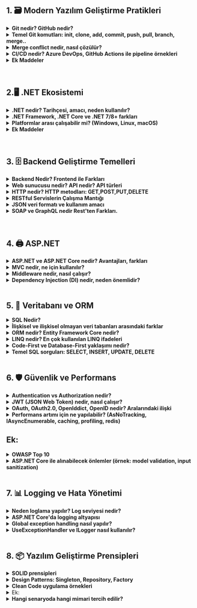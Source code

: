  ## 1. 🗃 Modern Yazılım Geliştirme Pratikleri

<details>
<summary><strong> Git nedir? GitHub nedir?</strong></summary>
<br>

### 🔹 Git
- Git, yazılım geliştirme sürecinde kullanılan **dağıtık bir versiyon kontrol sistemidir**.  
- Bir projede yapılan değişikliklerin geçmişini kayıt altına alır, farklı sürümleri saklar ve aynı projede çalışan kişilerin kodlarını düzenli bir şekilde birleştirmesine yardımcı olur.  
- İstenildiğinde eski sürümlere geri dönmek mümkündür, bu da geliştirme sürecinde büyük esneklik sağlar.  
---
### 🔻 GitHub
- GitHub, Git sistemini temel alan **bulut tabanlı bir platformdur**.  
- Geliştiriciler, projelerini internet üzerinde depolayabilir, paylaşabilir ve ekip arkadaşlarıyla iş birliği yapabilir.  
- Sadece kod depolamakla kalmaz; aynı zamanda görev takibi, hata raporlama ve proje yönetimi gibi araçlar da sunar.  
---
 **Detaylar:**  
- Git altyapıyı sağlar.  
- GitHub ise bu altyapıyı kullanıcı dostu bir ortamda sunarak yazılımcıların işini kolaylaştırır.  

<br>

</details>

<details> 

<summary><strong> Temel Git komutları: init, clone, add, commit, push, pull, branch, merge..</strong></summary>
<br>

**1. Git İnit.**

###  Ne işe yarar?
- Yeni bir **Git deposu (repository)** oluşturur.  
- Yani bulunduğunuz klasörü **Git tarafından takip edilen bir proje** haline getirir. 

**Detaylar:**
-Komutu çalıştırdığında klasör içinde .git adında gizli bir klasör oluşturulur.
- Bu klasör, değişiklik geçmişini ve versiyonları saklar. 

---


###  Nerede Kullanılır?
-  git **init** aslında komut satırında (terminalde/komut isteminde) kullanılan bir komuttur. “Make Directory” kısaltmasıdır ve yeni klasör (dizin) oluşturmak için kullanılır.

 Windows’ta:

- cmd (Komut İstemi) veya PowerShell açıp yazılabilir.

Linux / MacOS’ta:

- Terminal açıp yazılabilir.



###  Detaylar:
- Bu komutu yazınca klasörün içinde **`.git`** adlı gizli bir klasör oluşur.  
- Bu klasör, tüm **geçmişi** ve **versiyonları** saklar.  

---

### 🟠 Örnek:
``` 
mkdir proje       # Yeni klasör oluştur
cd proje          # Klasöre gir
git init          # Git deposu başlat
```

**2. Git Clone**

 **Ne işe yarar?**
- Uzak bir depoyu (örneğin GitHub’daki proje) bilgisayarına indirir.
- Örneğin GitHub’daki bir projeyi bilgisayarına indirir. Böylece projeyi yerel ortamınızda inceleyebilir, geliştirebilir ve değişiklikler yapabilirsiniz.



**Detaylar:**
- Başkasının projesini geliştirmek ya da incelemek istediğinde kullanılır. Kişisel bilgisayarınızda bir kopyası olur.
- Yerel depo (local repository) = Sizin bilgisayarınızda oluşturulan proje kopyası 
- git clone, bu iki depoyu bağlar ve tüm dosyaları, commit geçmişini indirir.

---

 
###  🟠 Örnek: 
``` 
git clone https://github.com/kullanici/proje.git

- Bu komut, GitHub’daki proje adlı depoyu bilgisayarına indirir.
- İndirilen proje, kendi klasöründe aynı dizin yapısını ve tüm geçmiş commit’leri barındırır.
```
---

**3. Git Add**

### Ne işe yarar?

- Dosyaları staging area’ya ekler. Commit öncesi hangi dosyaların kaydedileceğini belirler.
- Git, dosyaları otomatik commit etmez; önce add ile hazırlamak gerekir.



**Detaylar:**
- Git, dosyaları otomatik commit etmez; önce add ile hazırlamak gerekir.
- Önce git add ile hangi değişikliklerin commit’e dahil olacağını belirlemelisiniz Bu sayede sadece istediğin dosyaları kaydedebilirsiniz.



###  🟠 Örnek: 
```
git add dosya.txt      # Sadece dosya.txt dosyasını ekler
git add .              # Tüm değişiklikleri ekler
git add *.js           # Tüm .js dosyalarını ekler
```

**4. Git Commit**

### Ne işe yarar? 

- Git commit, staging area’ya eklediğin dosyaları kalıcı olarak Git geçmişine kaydeder. Yani değişikliklerin bir “fotoğrafını” alır ve bu fotoğrafı mesaj ile açıklar.
- Commit mesajları kısa, açıklayıcı ve net olmalı. Örneğin "düzeltmeler" yerine "Kullanıcı giriş hatası düzeltildi" gibi mesajlar daha faydalıdır.

**Detaylar:** 

- Commit mesajı, değişikliğin ne yaptığını açıklamak için önemlidir git commit komutu, staging area’ya (git add ile eklediğin) dosyaları yerel Git deposuna kaydeder.
- Commit yaptıktan sonra, değişiklik geçmişini görmek ve istenirse eski sürümlere dönmek mümkün olur.


###  🟠 Örnek: 
```

git add index.html          # Dosyayı commit için hazırla
git commit -m "Ana sayfa eklendi"   # Değişiklikleri kaydet
```

---

**5. Git Push**

### Ne işe yarar? 

- Git commit komutu, staging area’ya (git add ile eklediğiniz) dosyaları yerel Git deposuna kaydeder.
- Yani bilgisayarındaki değişiklikler artık ekip arkadaşların veya internetten erişen herkes tarafından görülebilir.

**Detaylar:**  

- Yerel değişiklikleri commit ettikten sonra push yapabilirsiniz.
- Eğer uzak depoda yeni değişiklikler varsa, önce git pull ile güncelleme alman gerekebilir.
- Push yaparken hangi branch’e göndereceğini belirtmelisin. origin → uzak depo (remote) adı main → hangi branch’e göndereceğiniz

###  🟠 Örnek: 
```
git push origin main #Göndereceğin yer
```

---

**6. Git Pull**

### Ne işe yarar? 

- Git pull, uzak (remote) repodaki en son değişiklikleri indirir ve senin yerel projenle birleştirir.
- Yani başkaları GitHub’a yeni commit gönderdiğinde, senin bilgisayarına da bu değişiklikler gelsin diye kullanılır.

**Detaylar:**

- Git pull, aslında iki işlemi birden yapar:
- Git fetch → Uzak depodaki değişiklikleri indirir.
- Git merge → Bu değişiklikleri senin bulunduğun branch ile birleştirir.

###  🟠 Örnek: 
```
git pull origin main #Göndereceğin yer
```
---

**7. Git Branch**

### Ne işe yarar? 

- Git branch, Git projesinde farklı çalışma alanları (branch/şube) oluşturmanızı sağlar.
- Her branch, projeni ayrı bir yolda geliştirmene imkân verir.

**Detaylar:**

- Ana branch genelde main veya master olur.
- Farklı kişiler farklı branch’lerde çalışıp sonra bunları merge ile birleştirebilir. Ana projeyi bozmadan yeni özellikler geliştirebilirsiniz

###  🟠 Örnek: 
```
git branch #Branch’leri listele:
git branch yeni-ozellik #Yeni branch oluştur:
git checkout yeni-ozellik #Branch’e geçiş yap:
git checkout -b yeni-ozellik #Tek komutla branch oluşturup geçiş yap:
git push origin yeni-ozellik #Branch’i uzak depoya gönder:

```
---

**8. Git Merge**

- Git merge, iki farklı branch’i birleştirmek için kullanılır. siz main branch’indesiniz. Karşı bilgisayar login-sistemi branch’inde çalışıyor. Onun yaptığı değişiklikleri ana projeye katmak için git merge yaparsınız.

**Detaylar:**

- Bir branch’te değişiklik yapılır.
- Başka branch’e geçilir.
- Git merge <branch-adı> yazılarak bu değişiklikler mevcut branch’e aktarılır.

###  🟠 Örnek: 
```
git branch
* main
  login-sistemi
git checkout main

```

</details> 

<details>
<summary><strong> Merge conflict nedir, nasıl çözülür?</strong></summary>
<br>

### Merge Conflict nedir?

- Merge conflict, iki farklı branch (şube) üzerinde aynı dosyanın aynı satırlarında farklı değişiklikler yapıldığında ortaya çıkar.

- Git, hangi değişikliğin doğru olduğunu kendi başına karar veremez. Bu durumda “çatışma” (conflict) oluşur.

### Merge Conflict neden olur?

- Aynı dosyanın aynı satırları iki branch’te farklı şekilde değiştirilmiş

- Bir branch’te bir dosya silinmiş, diğer branch’te değiştirilmiş.

- Büyük ve uzun süreli değişiklikler yapılmış, branch’ler güncel değil.

- Örneğin main branch’inde file.txt’in 5. satırı “Merhaba” olarak değiştirilmiş.

feature-branch’te aynı satır “Selam” olarak değiştirilmiş.

main branch’inde feature-branch ile merge yapılırsa, Git hangi satırı bırakacağını bilemez → merge conflict oluşur.

**Detaylar:**

- Siz branch-A üzerinde bir dosyayı değiştirdiniz Aynı dosya branch-B üzerinde de değişmiş.

- Git, bu değişiklikleri otomatik birleştiremiyor ve size çatışmayı (conflicti) bildiriyor.



##  Çözüm Adımları:


 **Git merge yaparken şöyle bir mesaj alırsınız:**

- Auto-merging file.txt
- CONFLICT (content): Merge conflict in file.txt
- Automatic merge failed; fix conflicts and then commit the result.

### Bu demek oluyor ki example.txt dosyasında iki farklı değişiklik çakışıyor.

- Hangi dosyalar çatışmış görmek için önce **git status** yazıyorsunuz.

- Çıktıda şöyle görürsünsünüz 

**both modified: example.txt** 

Yani hem sizin branch’ında hem diğer branch’ta değişiklik var.

### Önce Çatışmayı Fark Etmeliyiz

- git checkout main, git merge feature-branch

- Conflict işaretlerini sil <<<<<<<, =======, >>>>>>> satırlarını mutlaka silmelisin.

- HEAD → Senin bulunduğun branch (main)

- "=======" → ayırıcı

- feature-branch → diğer branch

**Git sizi uyarır:**

- CONFLICT (content): Merge conflict in file.txt
Automatic merge failed; fix conflicts and then commit the result.

 **Hangi değişikliği tutacağına karar ver**

- Sadece kendi değişikliğini tut → **diğerini sil**

- Sadece diğer branch’in değişikliğini tut → **kendi değişikliğini sil**

- İkisini birleştir → ikisini de düzenle

- Merge commit’i oluştur **git commit**

- Git otomatik mesaj olarak Merge branch 'feature-branch' into main yazar. Merge tamamlanmış olur.
</details>

<details>
<summary><strong>CI/CD nedir? Azure DevOps, GitHub Actions ile pipeline örnekleri</strong></summary>


**1. CI/CD Nedir?**

<br>
- CI (Continuous Integration / Sürekli Entegrasyon):

- Geliştiricilerin yaptıkları değişikliklerin sık sık merkezi bir repository’ye (GitHub, Azure Repos) entegre edilmesi ve otomatik olarak test edilmesi sürecidir. Amaç hataları erken yakalamak ve entegrasyon sorunlarını azaltmak.

- Kod entegrasyonunda oluşabilecek hataları erken yakalamak için CI kullanılır.

- Continuous Delivery (Sürekli Teslimat): Kod testlerden geçtikten sonra manuel onay ile production’a veya staging’e gönderilir CD kullanılır.

- CI, yazılım geliştirme sürecinde geliştiricilerin kod değişikliklerini sık sık merkezi bir repository’ye (GitHub, GitLab vb.) göndermesi ve bu değişikliklerin otomatik olarak test edilmesi sürecidir.

- CD (Continuous Delivery / Continuous Deployment / Sürekli Teslimat / Sürekli Dağıtım):

- Continuous Delivery: Kod, testlerden geçtikten sonra manuel onay ile production’a veya staging’e gönderilir.

- Continuous Deployment: Kod, testlerden geçtikten sonra otomatik olarak production’a gönderilir

- **Kısaca: CI kodu sürekli test eder, CD ise kodu sürekli dağıtır**

<br>

**CI/CD’nin avantajları:**

- Hataları erken yakalar.

- Geliştirme sürecini hızlandırır.

- Otomatik test ve dağıtım ile güvenilirlik artar.

- Takımlar arasında entegrasyonu kolaylaştırır.

- GitHub, Azure Repos / Azure DevOps, Netflix, Facebook, Instagram, Airbnb gibi bir çok uygulama ve araç CI/CD kullanır çünkü kod sürekli değişir ve hızlı deploy gerekir
<hr> 

### Azure DevOps ile Pipeline Örneği

### - İlk adım olarak:

**Trigger / Başlatma:**

- Ne yapar: Pipeline hangi olayla tetiklenecek belirlenir (örn. main branch’e push, pull request).

**Build / Derleme:**

- Ne yapar: Kodun çalışabilir hâle getirilmesi, derlenmesi veya paketlenmesi.

**Test:**

- Ne yapar: Unit test, integration test veya end-to-end testleri çalıştırır.

**Deploy / Dağıtım:**

- Ne yapar: Testleri geçen kodu staging veya production ortamına taşır.

**Notification / Bildirim**

- Ne yapar: Pipeline sonucu hakkında geliştiricilere bilgi verir (başarılı/başarısız).

**Aşağıdaki Örnek Bir GitHub Actions Pipeline Örneğidir.**

 ```

name: Python CI/CD

# 1. Tetikleyici (Trigger)
on:
  push:
    branches: [ main ]        # main branch’e push olunca çalışır
  pull_request:
    branches: [ main ]        # Pull request açıldığında çalışır

jobs:
  build-and-deploy:
    runs-on: ubuntu-latest     # 2. Çalışma ortamı (VM)

    steps:
    # 3. Kodun çekilmesi
    - uses: actions/checkout@v3
      name: Step 1: Checkout code
      # Ne yapıyor: Repository’deki kodu pipeline ortamına kopyalar

    # 4. Python kurulumu
    - name: Step 2: Setup Python
      uses: actions/setup-python@v4
      with:
        python-version: '3.x'
      # Ne yapıyor: Pipeline ortamına Python 3.x yükler

    # 5. Bağımlılıkların yüklenmesi
    - name: Step 3: Install dependencies
      run: pip install -r requirements.txt
      # Ne yapıyor: Projenin çalışması için gerekli kütüphaneleri yükler

    # 6. Testlerin çalıştırılması
    - name: Step 4: Run tests
      run: pytest
      # Ne yapıyor: Kodun hatasız çalışıp çalışmadığını test eder (CI adımı)

    # 7. Deploy
    - name: Step 5: Deploy to server
      run: |
        scp -r ./app user@server:/var/www/app
        ssh user@server 'systemctl restart app'
      # Ne yapıyor: Testleri geçen kodu uzak sunucuya kopyalar ve uygulamayı restart eder (CD adımı)

```
<hr>

**Aşağıdaki ise bir Azure DevOps Örneğidir**
 ```
name: Python CI/CD

# 1. Tetikleyici (Trigger)
on:
  push:
    branches: [ main ]       # main branch’e push olunca tetiklenir
  pull_request:
    branches: [ main ]       # Pull request açıldığında da tetiklenir

jobs:
  build-and-deploy:
    runs-on: ubuntu-latest    # 2. Hangi işletim sistemi üzerinde çalışacak

    steps:
    # 3. Repo kodunu çek
    - uses: actions/checkout@v3
      name: Step 1: Checkout code
      # Ne yapıyor: Repository’deki kodu pipeline ortamına kopyalar

    # 4. Python kurulumu
    - name: Step 2: Setup Python
      uses: actions/setup-python@v4
      with:
        python-version: '3.x'
      # Ne yapıyor: Pipeline ortamına Python 3.x kurar

    # 5. Bağımlılıkları yükleme
    - name: Step 3: Install dependencies
      run: pip install -r requirements.txt
      # Ne yapıyor: Projenin çalışması için gerekli kütüphaneleri yükler

    # 6. Testleri çalıştır
    - name: Step 4: Run tests
      run: pytest
      # Ne yapıyor: Kodun düzgün çalışıp çalışmadığını kontrol etmek için testleri çalıştırır (CI adımı)

    # 7. Deploy
    - name: Step 5: Deploy to server
      run: |
        scp -r ./app user@server:/var/www/app
        ssh user@server 'systemctl restart app'
      # Ne yapıyor: Testler başarılıysa kodu uzak sunucuya kopyalar ve uygulamayı restart eder (CD adımı)

```

**Arasındaki Farklar:**

- Azure genellikle Genellikle büyük projelerde kullanılır, Build, Test, Deploy adımları portal üzerinden görselleştirilebilir. CI ve CD pipeline’ları aynı yerde veya ayrı ayrı olabilir.

- GitHub Actions ise Repo tabanlıdır, pipeline dosyası repo içinde bulunur, GitHub event’leri ile pipeline tetiklenir (push, pull request, issue açma, release vb.). Daha küçük veya açık kaynak projeler için hızlı ve kolaydır.

## .NET Projesinde Nasıl Uygulanabilir? 

- **Siz bir ASP.NET Core web uygulaması geliştiriyorsunuz. Bu uygulama banka işlemleri yapan bir sistem. Her gün yeni özellikler ekliyorsunuz ve kodu GitHub’a push ediyorsunuz. Ama her seferinde “Acaba deploy ederken hata çıkar mı?” diye endişeleniyorsunu<. İşte CI/CD bu noktada devreye giriyor ve size “otomatik testçi ve deploy asistanı” gibi yardım ediyor.**

**Adım Adım:**

- **1. Adım: Siz kodunuzu GitHub’daki main branch’ine push ediyorsunuz.  GitHub Actions veya Azure DevOps bunu görüyor ve diyor ki: “yeni kod geldi Hadi bakalım test edelim ve deploy edelim.”**

- **2. Adım: Pipeline ortamı bir Windows veya Linux makinesi açıyor. dotnet build komutu çalışıyor:  hatasız derlenip derlenmediğine bakıyor. Eğer bir hata varsa, hemen size bildiriyor ve pipeline duruyor.**

- **3. Adım: Pipeline, dotnet test komutunu çalıştırıyor Unit testler, integration testler devreye giriyor. Örneğin para transferi fonksiyonu doğru çalışıyor mu kontrol ediliyor. Eğer testler başarısızsa pipeline kodu yapmıyor Böylece hatalı kod merge veya deploy edilmiyor**

- **4. Adım: Kod testlerden geçtiyse pipeline, dotnet publish komutunu çalıştırıyor. Uygulaman artık sunucuya taşınmaya hazır bir paket hâline geliyor.**

- **5. Adım: Pipeline, kodu sunucuya kopyalıyor (scp veya Azure deploy task). Sunucuda uygulama restart ediliyor (systemctl restart myapp veya IIS restart). Artık yeni özellikler canlı ortamda kullanıcıların kullanımına sunuluyor.**

- **6. Adım: Adım: Bildirim CI/CD pipeline sonucu sana bildiriliyor: Başarılı veya Hatalı.”**


<br>
</details>

<details> 
<summary><strong>Ek Maddeler</strong></summary>

### SDLC (Software Development Life Cycle / Yazılım Geliştirme Yaşam Döngüsü) Nedir?

- SDLC, bir yazılımın fikirden başlayıp kullanıcıya ulaşana kadar geçen tüm geliştirme sürecini sistematik şekilde yöneten bir yaşam döngüsüdür.

- Amacı Yazılımın kaliteli, hatasız ve zamanında teslim edilmesini sağlamak ve Riskleri ve maliyetleri azaltmaktır Kısaca: SDLC, “yazılımın doğumundan emekli olana kadar geçen süreç” diyebiliriz.

### SDLC Aşamaları: 

**- 1 Planlama:**

- Ne yapılacak, neden yapılacak belirlenir. Kaynaklar, zaman çizelgesi ve maliyet planlanır.
- **Örnek: Bir banka uygulaması geliştirmek için hedefler ve gereksinimler belirlenir.**

**- 2 Requirements Analysis / Gereksinim Analizi:**

- Kullanıcı ve sistem gereksinimleri toplanır ve dokümante edilir.
- **Örnek: Kullanıcıların mobil bankacılıkta ne yapmak istediği analiz edilir (para transferi, bakiye kontrol, ödeme)**

**- 3 Design / Tasarım:**

- Yazılımın mimarisi ve tasarımı yapılır, UI/UX tasarımı, veri tabanı yapısı, modüller belirlenir.
- **Örnek: Mobil bankacılık uygulamasının ekran tasarımları ve veri tabanı şeması hazırlanır.**

**4 - Implementation / Kodlama:**

- Yazılımın asıl kodlanması bu aşamada yapılır. Modüller geliştirilir ve birleştirilir.
- **Örnek: Bankacılık uygulaması için Python, Java veya Swift ile kod yazılır.**

**5 - Testing / Test:**

- Yazılımın hatasız çalışıp çalışmadığı test edilir. Unit test, integration test, system test gibi testler uygulanır.
- **Örnek: Para transferi fonksiyonu hatasız çalışıyor mu test edilir.**

**6 - Deployment / Yayına Alma:**

- Canlı ortamda kurulum yapılır, Yazılım kullanıcıya sunulur.
- **Örnek: Mobil uygulama App Store ve Play Store’a yüklenir**

**7 - Maintenance / Bakım:**

- Yazılım kullanıldıkça güncellenir, hatalar düzeltilir, yeni özellikler eklenir.
- **Örnek: Bankacılık uygulamasına yeni güvenlik özellikleri eklenir veya hata düzeltmeleri yapılır.**

**Özet Olarak:**

## SDLC, bir yazılım projesini planlamadan bakıma kadar tüm aşamalarda sistematik yönetme metodudur.

- Planla → Analiz et → Tasarla → Kodla → Test et → Yayınla → Bakım yap

- CI/CD gibi pipeline sistemleri, SDLC’nin Implementation ve Deployment aşamalarını otomatikleştirmeye yardımcı olur.
<br>
<hr>


### 1. Agile/Scrum/Kanban metodolojileri 

**- Agile, yazılım geliştirmede çevik, esnek ve iteratif bir yaklaşımdır.**

**Temel Özellikleri:**

- Küçük adımlarla ve kısa iterasyonlarla geliştirme yapılır, Sürekli kullanıcı geri bildirimi alınır.
- Değişikliklere hızlı adapte olunur.
-Takım içi iletişim ve işbirliği ön plandadır.

### Örnek: Bir mobil uygulama geliştiriyorsunuz. Agile ile 2 haftalık kısa sprintler halinde her seferinde küçük özellikleri tamamlayıp kullanıcıya sunuyorsunuz. Kullanıcı geri bildirimiyle bir sonraki sprint’i şekillendiriyorsunuz.
<br>

### 2. Scrum Metodolojisi: 

**- Scrum, Agile’ın bir uygulama şeklidir. Takım bazlı, belirli rolleri ve süreçleri olan bir framework sunar.**

**Temel Özellikleri:**

- Sprint: Genellikle 1-4 hafta süren geliştirme döngüsü
- Product Owner: Ürün gereksinimlerini belirler
- Scrum Master: Takımın sürece uygun çalışmasını sağlar, engelleri kaldırır
- Development Team: Kodlayan ve test yapan ekip
- Artifacts: Product Backlog, Sprint Backlog, Increment

### Örnek: Takım bir Sprint Planning toplantısı yapar → 2 haftalık yapılacaklar belirlenir Günlük Daily Scrum toplantısı yapılır → herkes ne yaptığını ve engelleri paylaşır Sprint sonunda demo yapılır ve kullanıcı geri bildirimi alınır

<br>
<hr>

### 3. Kanban Metodolojisi:

**- Kanban, Agile prensiplerini kullanır ama akışı görselleştirmeye ve iş yükünü dengelemeye odaklanır.**

**Temel Özellikleri:**

- Kanban Board: İşlerin durumunu gösteren görsel tablo (örn. To Do / In Progress / Done)

- Work In Progress (WIP) Limit: Aynı anda yapılacak iş sayısını sınırlar

- Continuous Flow: İşler durmaksızın akış halinde ilerler

### Örnek: Bir web geliştirme projesinde Kanban board oluşturursunuz: To Do → Yapılacak işler In Progress → Üzerinde çalışılan işler Done → Tamamlanan işler Her geliştirici bir işi alır ve tamamlayana kadar devam eder, board ile iş akışı net görülür.

</details>
<br>
<br>



## 2.🖥 .NET Ekosistemi

<details> 
<summary><strong>.NET nedir? Tarihçesi, amacı, neden kullanılır?</strong></summary>
<br>
 
- **.NET, Microsoft tarafından geliştirilmiş bir yazılım geliştirme platformudur. Amacı Windows, web, mobil ve bulut uygulamaları geliştirmeyi kolaylaştırmak. Özellik: Farklı programlama dilleri ve cihazlar için ortak bir altyapı sağlar. Özetle .NET, geliştiricilere güçlü ve esnek bir yazılım geliştirme ortamı sunar.**
<br>

### .NET Tarihçesi

### İlk başta Başlangıçta Windows odaklıydı (.NET Framework) Sonra cross-platform ve açık kaynak hâline geldi (.NET Core) Günümüzde tek ve modern platform (.NET 5+) olarak kullanılıyor Aşağıdaki ise detaylı tarihçesi:

- 2000: **.NET ilk kez Microsoft, .NET Framework projesini tanıttı. Amacı ise Windows uygulamaları, web uygulamaları ve servisler için ortak bir platform oluşturmaktı.**

- 2001: **.NET Framework 1.0 Olarak Resmi olarak piyasaya sürüldü. Temel özellikler: Windows Forms, ASP.NET, ADO.NET gibi bileşenler Sadece Windows platformunu destekliyordu.**

- 2003: **2003 – .NET Framework 1.1 Duyrulmuştu, Güncellemeler: Web servisleri geliştirme desteği, mobil uygulama temelleri.**

- 2005: **.NET Framework 2.0 Çıktı Yeni özellikler: Generics, ASP.NET 2.0, Windows Forms iyileştirmeleri.**

- 2006: **2008 – .NET Framework 3.5 LINQ (Language Integrated Query) eklendi WCF (Windows Communication Foundation) ve WPF (Windows Presentation Foundation) destekleri geliştirildi**

- 2010: **.NET Framework 4.0 Parallel programming ve performans iyileştirmeleri Gelişmiş web servis desteği**

- 2016: **.NET Core 1.0 Cross-platform (Windows, Linux, Mac) için modern platform Açık kaynak olarak sunuldu**

- 2019 – **.NET Core 3.1 Masaüstü uygulamaları (WinForms, WPF) ve konsol uygulamaları için destek Uzun süreli destek yapıldı ve (LTS) sürümü çıktı**

- 2021 ve sonrası: **NET 6, .NET 7, .NET 8… Modern uygulamalar için performans iyileştirmeleri, bulut ve mobil entegrasyonları ASP.NET Core, Blazor, MAUI gibi teknolojilerle gelişmiş uygulama geliştirme**


</details>

<details> 
<summary><strong>.NET Framework, .NET Core ve .NET 7/8+ farkları</strong></summary>

### 1. .NET Framework:

- **Platform: Sadece Windows**

- **Açık Kaynak: Hayır (kapalı kaynak)**

- **Kullanım: Windows Forms, WPF, ASP.NET Web Forms Masaüstü uygulamaları ve Kurumsal Windows uygulamaları**

- **Performans: Orta seviye, Windows’a optimize**

- **Güncelleme: Yeni özellik ekleme yavaş, Microsoft tarafından destekleniyor**

- **Avantaj: Windows uygulamaları ve eski projeler için stabil**

- **Dezavantaj: Cross-platform değil, modern uygulamalar için sınırlı**
<br>

### 2 .NET Core:

- **Platform: Cross-platform (Windows, Linux, Mac)**

- **Açık Kaynak: Evet (GitHub üzerinden)**

- **Kullanım: Modern web uygulamaları, API, mikroservisler Örneğin ASP.NET Core Web API Cross-platform CLI araçları Docker ve Kubernetes uygulamaları**

- **Performans: Daha hızlı, hafif ve modüler**

- **Güncelleme: Hızlı geliştirme, sürümler sık güncelleniyor**

- **Avantaj: Platform bağımsız, konteyner ve bulut dostu**

- **Dezavantaj: Bazı eski Windows özelliklerini desteklemez**
<br>

### 3. .NET 5 / 6 / 7 / 8+:

- **Platform: Cross-platform, modern ve birleşik**

- **Açık Kaynak: Bulunuyor.**

- **Kullanım: Web, masaüstü, mobil, bulut, IoT, oyun geliştirme vs.**

- **Performans: Yüksek performans, modern optimizasyonlar eskiye göre çok daha kaliteli**

- **Güncelleme: Tek platformda tüm özellikler birleşik, düzenli LTS sürümleri geliyor geleceği daha çok parlak**

- **Avantaj: .NET Framework ve .NET Core birleşti → tek platform Modern uygulamalar için optimize  MAUI ile cross-platform mobil ve masaüstü desteği**

- **Dezavantaj: Çok eski projeler için uyumluluk sorunları olabilir özellikle NET 5 ve öncesinde problem yaşanabilir**

<br>

### 3. Platformlar arası çalışabilir mi? (Windows, Linux, macOS):

**1. NET Framework:** 

- **Çalışma Alanı: Sadece Windowsla sınırlı**

- **Linuxi macOS'ta doğrudan çalışmaz. Esasen Windowsa bağlıdır**

<br>

**2. NET Core:**

- **Çalışma Alanı: Windows,Linux,macOS sadece Windows ile sınırlı değil** 

- **Microsoft, .NET Core’u cross-platform olarak tasarladı.**

- **Konsol uygulamaları, Web API’ler ve ASP.NET Core projeleri bu üç platformda da aynı şekilde çalışır.**

<br>

**3..NET 5 / 6 / 7 / 8+:**

- **Tamamen cross-platformdur**

- **Windows, Linux ve macOS üzerinde resmi destek alır.**

- **Masaüstü (WinForms, WPF) kısmı sadece Windows’a özgü kalmıştır, ama diğer alanlarda (Web, Blazor, MAUI, konsol, API, IoT) tüm platformlarda çalışır.**
</details>

<details>

<summary><strong>Platformlar arası çalışabilir mi? (Windows, Linux, macOS)</strong></summary>

- **1. .NET Framework vs .NET Core vs .NET 5+**

- **.NET Framework: Sadece Windows için tasarlanmıştır. Windows uygulamaları (WPF, WinForms, ASP.NET Web Forms) çalıştırır.**

- **.NET Core: Microsoft’un platformlar arası çözümüdür. Windows, Linux ve macOS üzerinde çalışabilir. ASP.NET Core, konsol uygulamaları, web API’ler oluşturmak için uygundur.**

- **.NET 5, 6, 7, 8… (modern .NET): .NET Core’un devamı niteliğindedir ve tamamen platformlar arasıdır. Yeni projelerde tercih edilir.**

</details>



<details>

 <summary><strong>Ek Maddeler</strong></summary>

## Senkron Programlama: 

- **Senkron programlama, bir işlem tamamlanmadan diğer işlemlerin başlamamasını gerektiren bir programlamadır. Bu tür bir programlama tarzında, bir işlem veya görev diğerlerinin önünde olmalı ve bu işlem tamamlanana kadar diğer işlemler beklemelidir. Bu durum, işlemlerin belirli bir sıraya göre gerçekleştirilmesini sağlar. Yani bir işlem tamamlanmadan diğer bir işleme geçiş olmaz. Ayrıca dezavantaj olarak bir işlem uzun sürerse, diğer işlemler onun tamamlanmasını beklemek zorunda kalır. Bu da programın genel performansını olumsuz etkileyebilir.**

**Çalışma şekli Runtime (CLR): .NET uygulaması, Common Language Runtime üzerinde çalışır. .NET Core ve sonrası için bu runtime platform bağımsızdır. SDK ve Tooling: .NET CLI (dotnet build, dotnet run) ile aynı kod Windows, Linux ve macOS’ta derlenip çalıştırılabilir.**

### Kısaca özetlersek:

- **Windows için .NET Framework → Sadece Windows**

- **.NET Core / modern .NET → Platformlar arası (Windows, Linux, macOS)**

###  🟠 Senkron Programlamaya Pythondan Örnek: 
```
import time

print("1. Adım: Veri indiriliyor...")
time.sleep(3)  # 3 saniye bekliyor
print("2. Adım: Veri işleniyor...")
time.sleep(2) # 2 saniye bekliyor
print("3. Adım: İşlem tamamlandı.")

# İşlemler göründüğü gibi tek tek çalışırlar bir işlem tamamlanmadan diğer bir işlem çalışmaz.

```

---

## Asenkron Programlama: 

- **Asenkron programlama, işlemlerin birbirini beklemeksizin eş zamanlı olarak çalıştığı bir programlama modelidir. Bu programlama tarzında işlemlerin birbirini beklemek gibi bir zorunluğu yokturidir. Bu yaklaşımda, her işlem kendi başına ve bağımsız bir şekilde çalışır. Ayrıca Bir işlem uzun sürüyorsa (örneğin dosya okuma, ağ isteği, veritabanı sorgusu vs.), program o işlem bitene kadar beklemez ve başka işleri yapmaya devam eder. Asenkron programlama, özellikle birden çok işlemi aynı anda yürütmek isteyen uygulamalar için oldukça faydalıdır. Ancak dezavantajı olarak İşlemler arasındaki koordinasyon ve hata yönetimi gibi konular meydana gelebilir ve kodda bir hata çıkarsa düzeltmek uzun zamanlar alabilir**


###  🟠 Asenkron Programlamaya Pythondan Örnek: 
```
import async

async def main():
    print("1. Adım: Veri indiriliyor...")
    await asyncio.sleep(3)  # 3 saniye bekle (asenkron)
    print("2. Adım: Veri işleniyor...")
    await asyncio.sleep(2)
    print("3. Adım: İşlem tamamlandı.")

asyncio.run(main())

# İşlemler duraklama olmadan çalışırlar veriler işlenir ve hemen sonuca varılır

```

--- 

### Asnyc, Await, Task ve ConfigureAwait Nedir? 

 **1 - Task Nedir?:**

- **Task .NET’te asenkron işlemin temsilcisidir. “Gelecekte bir değerin/işlemin tamamlanacağını” gösterir.**

- **Task → geriye değer döndürmeyen asenkron işlem.**

- **Task<T> → geriye T tipi bir değer döndüren asenkron işlem.**

<br>

**2 - Asnyc Nedir?:**

- **Bir metodu asenkron yapar ve await kullanılmasına izin verir.**

- **Async koymak kodu otomatik olarak paralel çalıştırmaz; sadece await ile birlikte asenkron akışı sağlar.**

 <br>

**3 - Await Nedir?**

- **Await bir Task’in tamamlanmasını asenkron olarak bekleyen bir koddur**

- **Beklerken çağıranı bloklamaz; method geri kalan kodu task bitince devam ettirir.**

- **await kullanan method derhal tamamlanmaz çağırana Task döner. Çağıran kod await ederse, akış orada bekler ama thread bloklanmaz.**

---

**Dipnot: Thread hakkında ufak bir bilgi** 

- **Thread’ler program kodu, data, dosyalar gibi işletim sistemi kaynaklarını ortak kullanır. Eğer bir process, birden fazla thread’e sahipse; birden fazla görevi eş-zamanlı yapabilir.**

- **Her thread’in kendi call stack’i vardır (yani kendi yürütme sırası)**

---

**4 - ConfigureAwait Nedir?:**

- **ConfigureAwait Herhangi bir veya Task<T> nesnesinde, anahtar sözcüğün bir görevi beklerken nasıl davranacağını yapılandırmak için kullanılabilen bir yöntemdir adında bir Boole parametresi alır ve sonraki devamın, awaitgörevi başlatan bağlamla aynı bağlamda çalışıp çalışmayacağını belirler.**

- **Kısacası: Await ile bir Task beklerken, ConfigureAwait(bool) çağırarak await sonrasında kodun hangi context’te (thread veya senkronizasyon bağlamında) devam edeceğini belirlersin.**

</details>
<br>
<br>

## 3. 🗄️ Backend Geliştirme Temelleri


<details> 

<summary><strong>Backend Nedir? Frontend ile Farkları</strong></summary>

- **Web Dünyasında iki tane yüz vardır Backend ve Frontend. Web Sitelerinin Görünen ve Görünmeyen Yüzleri olarak web sitelerinin nasıl oluştuğunu anlamamıza yardımcı olur sırasıyla Back-End ve Front-Endi inceleyeceğiz**


###  Frontend: İnternetin Görünen Yüzü: 

- **Hepimiz Facebook,Instagram,X(Twitter),Youtube, Netflix gibi daha bir çok uygulama kullanıyoruz ve bu web sitelerde uygulamalarda gördüğümüz şeylerin hepsi Frontend sayesinde yapılıyor Tıpkı bir resim gibi, Front-End de web sitesinin ilk izlenimini oluşturur ve kullanıcı deneyimini şekillendirir. Renkler, yazı tipleri, düzen, animasyonlar ve etkileşimli öğeler, Front-End tasarımının temel unsurlarıdır.**

- **Frontend Programları Nelerdir:**

- **HTML: Bir resmin taslağını oluşturur gibi Web Sitesinin temelini atar oluşturur bazı temel renkler yapar ve siteyi boyutlandırır bir taslak görevi görür.**

- **CSS: Resmin taslağı hazırlanınca içine çizim yapmak kalır Bunuda CSS Yapar yani (Cascading Style Sheets),  adını verdiğimiz güçlü bir teknoloji vardır. HTML, web sayfalarının iskeletini oluştururken; CSS bu iskeleti süsleyen, renklendiren, düzenleyen ve kullanıcı dostu hale getiren yapı taşını sağlar.**

- **JAVASCRIPT: Web dünyasında kullanıcıların gördüğü ve etkileşimde bulunduğu her şeyin arkasında JavaScript (JS) yatar . HTML sayfanın iskeletini, CSS tasarımı sağlarken; JavaScript, web sayfalarını dinamik ve etkileşimli hale getirir. Bu makalede, JavaScript’in frontend’de nasıl kullanıldığını ve web geliştirmedeki önemini detaylı bir şekilde ele alacağız.**

- **JavaScript’in Frontend’deki Rolü: Javascript hem Frontend hemde Backendde kullanılabilir ama konumuz Frontend olduğu için bugün Frontend kısmına bakacağız: JavaScript, sayfada HTML elementlerini değiştirme, ekleme veya silme işlemlerini yapabilir. Örneğin bir kullanıcı butona tıkladığında başlığın değişmesi veya yeni bir içerik kutusunun eklenmesi JS ile sağlanı Form gönderimleri, buton tıklamaları, fare hareketleri veya klavye girişleri JS ile yakalanır ve işlenir. Bu sayede web sayfaları yalnızca statik görünmekten çıkar ve kullanıcıya etkileşimli deneyim sunar JavaScript, CSS stillerini değiştirebilir ve animasyonlar ekleyebilir. Örneğin fare üzerine gelindiğinde arka plan renginin değişmesi veya butonların kayarak açılması JS ile yapılır.**


###  Backend: İnternetin Görünmeyen Yüzü: 

- **Hepimiz Facebook,Instagram,X(Twitter),Youtube, Netflix gibi daha bir çok uygulama kullanıyoruz ve bu web sitelerde uygulamalarda görmediğimiz şeylerin hepsi Backend ile yapılıyor, Backend web sitesinin perde arkasında çalışan, kullanıcıların doğrudan göremediği ancak sitenin işlevselliğini sağlayan kısmıdır. Veri tabanı yönetimi, sunucu tarafı mantığı, API entegrasyonları ve güvenlik gibi kritik görevleri yerine getirir. BackEnd, web sitesinin beyni ve kalbi olarak düşünülebilir.**

- **Backend Programları Nelerdir:** 

- **Python: Python, sadeliği ve güçlü kütüphaneleri ile backend dünyasında oldukça popülerdir ve öğrenilmeside kolay bir dildir çoğu yazılımcı için başlangıç dili olarak kabul edilebilir Backendde yaptığı çalışmar ise API geliştirme ve veri yönetimi,Kullanıcı doğrulama ve yetkilendirme Sunucu tarafı iş mantığı,Veri analizi ve otomasyon işlemleri vs..** 

- **PHP: Eski bir dil ve ancak halen daha çok popüler ve Web Siteleri Dünyasının %70'i Web Sitelerinde PHP kullanmaktadırYaptığı İşler Web formları ve veri tabanı işlemleri,Sunucu tarafı iş mantığı,CMS ve blog sistemleri (WordPress, Joomla gibi) Hosting ve barındırma açısından geniş destekleri bulunmakta ve MySQL programı ile çok uyumlu çalışması ile mükemmel bir Backend uygulamasıdır**

- **Java: Javai özellikle büyük ölçekli ve kurumsal uygulamalarda backend’de tercih edilir. PHP gibi eski bir dildir ancak halen daha günümüzde kullanılır Kurumsal uygulamalardan mobil uygulamalara, oyunlardan web servislerine kadar çok geniş bir kullanım alanına sahiptir. Veri Tabanı Yönetimi, API Geliştirme ve Özellikle backend geliştirme dünyasında Java, güvenilirliği ve ölçeklenebilirliği nedeniyle yaygın olarak tercih edilir.**

</details>


<details> 

<summary><strong>Web sunucusu nedir? API nedir? API türleri</strong></summary>

### WEB Sunucusu Nedir?:

- **Web sunucusu, HTTP(Hypertext Transfer Protocol)veya HTTPS(HTTP Secure) protokolü üzerinden gelen istekleri alan, işleyen ve yanıt veren bir yazılım veya donanım sistemidir. HTML,CSS,JS gibi yazılım dillerinin oluşturdukları istekleri alır ve geri gönderir diğer  Kısaca API, yazılımların birbirine “konuşma dili” olarak düşünülebilir.kaynakların içerğini yollar eğer yollayamazsa hata kodları verir(İsteğe karşılık 200 OK, 404 Not Found veya 500 Internal Server Error gibi HTTP durum kodları döndürür.) Bu iletişim süreci şu şekilde işler. istemcinin belirli bir URL (Uniform Resource Locator) ile iletişim talep etmesiyle başlar. Bu istek, sunucuya HTTP protokolü kullanılarak iletilir. Ardından talep istenilen sonuca varırsa geri karşılık olarak istemciye geri yolla rHTTPS ile veri şifreleme yaparGüvenlik duvarları ve erişim kontrolü hazırlar Ayrıca Backend uygulamaları (Python, Java, C#, PHP) genellikle web sunucusu üzerinden çalıştırılır. Kullanıcı tarayıcıdan bir istek gönderdiğinde web sunucusu, backend uygulamasına iletir ve gelen veriyi kullanıcıya sunar.**


### API Nedir:

- **Günümüz yazılım dünyasında uygulamalar ve servisler birbirleriyle sürekli iletişim halindedir. Bu iletişimi sağlayan köprülerden biri API (Application Programming Interface – Uygulama Programlama Arayüzü)’dür. API, farklı yazılımların birbirleriyle güvenli ve standart bir şekilde veri alışverişi yapmasını sağlar.Geliştiriciye hazır fonksiyon ve metodlar sunar. Uygulama veya sistemlerin birbirine doğrudan müdahale etmeden iletişim kurmasını sağlar. Kullanım alanı evrenseldir Web ve Mobil Uygulamalarda Backend ile frontend arasındaki veri akışı API üzerinden sağlanır. Üçüncü Parti Servisler: Örn. Google Maps, Twitter, ödeme sistemleri (PayPal, Stripe) API ile entegre edilir. Uygulamalar ayrı ayrı geliştirilip API üzerinden birbirine bağlanabilir. Aynı API, farklı uygulamalar tarafından tekrar tekrar kullanılabilir.**



### API Türleri Nelerdir:

 **Herkese Açık API’ler (Public APIs)**

- **Herkesin erişimine açık, dokümantasyonu bulunan API’ler. Örn: Google Maps API, OpenWeather API Başka bir ifadeyle, Public API’ler, bir işletmenin iç sistemleri veya hizmetleri ile dış paydaşlar arasında bağlantı kurarak iş birliğini teşvik ederler hizmetleri veya verileri etrafında daha geniş bir ekosistem oluşturmasına olanak tanır.**

<br>

 **Partner API’ler**

- **Yalnızca şirket ortaklarına açılan bir API'dir yarı kapalı yarı açık gibi düşünülebilir bu API bağlantısı resmi lisanslara sahip bir bağlantıdır. Genel API'lere göre çok daha sağlamdır bu yüzden hem iş yeri hemde lisanslı çalışanlar için daha güvenli ve emniyetli bir iletişim ağı sunar**

<br>

**Dahili API’ler (Internal APIs)**

- **Dahili API’ler (Internal APIs,Private APIs olarakta geçer)  yalnızca işletmelerin dahili kullanımı için paylaşılır. Bu yüzden de sadece işletme sınırları içinde erişilir. Genel veya iş ortağı API’lerinin aksine dışarıdan bir tarafın erişimine tamamen kapalıdır dış saldırılara daha kapalı ve güvenlidir Dış geliştirici ekosistemine kapalıdır, ürün yayılımını artırmaz.**

<br>

**Bileşik API'ler (Composite API's)**

- **Birden fazla servisi birleştirip tek uç noktadan erişim sunan API’lerdir. Arada köprü görevi görür ve iletişim ağı sağlar genelde bu tür API'ler farklı uygulamalardan veri ihtiyacı olduğu zaman veya bir müdahale olması gerektiği zaman kullanılır Bu sayede geliştiriciler gelen verileri tek tek yönetebilirler**



</details>

<details>

<summary><strong>HTTP nedir? HTTP metodları: GET,POST,PUT,DELETE</strong></summary>

### HTTP Nedir?

- **HTTP, açılımıyla HyperText Transfer Protocol, internet üzerinde istemci (client) ile sunucu (server) arasında iletişim sağlayan iletişim protokolüdür. Bir tarayıcıdan www.ornek.com yazdığınızda, tarayıcı (istemci) sunucuya bir HTTP isteği (request) gönderir. ve HTTP cevap (response) gönderir bu cevapta genelde HTML,JSON,resim,video gibi veriler olur. Yani HTTP WEB dünyasının dili diyebiliriz HTTP'de her istek bağımsız ilerler HTTP önceki şeyleri hatırlamaz stataless(durumsuz) bir protokole sahiptir kimlik doğrulama benzeri işlerde hepimizin hemen hemen aşina olduğu çerezler(cookies),token,session gibi ek yöntemleri sık sık kullanır**

### HTTP Metodları Nelerdir?

 **GET : Sunucudan veri çekmek için kullanılan bir metoddur URL üzerinden bir parametre gönderir belirtilen URL'den veriyi almak için kullanılır kısaca GET metodu Sunucudan veriyi çekmek için tarayıcıdan gönderilen bir isteği temsil ede***

###  🟠 GET Metodu Örnek: 
```
GET /sayfa?parametre1=deger1&parametre2=deger2 HTTP/1.1
Host: www.ikea.com

```
---

**POST : Belirtilen URL’e yeni bir kaynak eklemek için kullanılır sunucudan veri ister sadece verileri okur değiştirmez aynı POST’u tekrar edersen, tekrar veri eklenir  GET’ metodundan farklı olarak, POST verileri URL üzerinden değil, genellikle HTTP gövdesi içinde taşınır. Genellikle veritabanına bir veri eklemek için kullanılmakadır**

###  🟠 POST Metodu Örnek: 
```
POST /form HTTP/1.1
Host: www.bayramalacam.com
Content-Type: application/x-www-form-urlencodedusername=bayram&password=1
```

---

**PUT : Amacı başlıca Sunucudaki kaynağı tamamen güncellemek veya oluşturmak. belirtilen URL’deki var olan kaynağın tamamını veya bir kısmını güncellemek için kullanabilir Idempotent(Bir işlemi aynı şekilde tekrar tekrar yapmanın sonucu değişmiyorsa, o işlem idempotenttir.) bir metoddur**

###  🟠 PUT Metodu Örnek: 
```
PUT /user/update/2 HTTP/1.1
Host: www.bayramalacam.com
Content-Type: application/json{
"username": "bayram",
"password": "12345"
}
```

---


**DELETE : Amacıda isminden anlaşılacağı gibi Sunucudan kaynağı silmektir Idempotenttir aynı DELETE tekrar edilirse zaten silinmiş olur, hata vermez.**

###  🟠 DELETE Metodu Örnek: 
```

DELETE /user/delete/2 HTTP/1.1
Host: www.bayramalacam.com

```
--- 


</details>


<details>

<summary><strong>RESTful Servislerin Çalışma Mantığı</strong></summary>

### REST ve RESTful Web Servis Kavramı:

**1. REST Nedir?**

- **REST (Representational State Transfer) oy Fielding tarafından 2000’lerde tanımlanmış bir mimari stildir protokol olmamakla birlikte amacı Web üzerinde kaynaklara (resources) erişimi standart ve basit yöntemlerle yapmaktır Kısacası 2000 yılında bir sunucu ve istemci arasında hızlı ve kolay iletişimi sağlamak amacıyla ortaya cıkmış bir servis yapısıdır. Http protokolü ile çalışır. Açılımı Representational State Transfer dır.**

<br>

**2. RESTful Web Servis Nedir?**

- **RESTful Web Servis kısaca özetlemek gerekirse REST prensiplerine göre tasarlanmış web servisi diyebiliriz HTTP metodlarıyla kaynaklarını yöneten bir API'dir GET,POST,PUT,DELETE gibi bir çok metodu kullanır URI ile kaynaklarını tanımlar veri formatı olarak genelde JSON veya XML kullanmaktadır Stateless ve idempotent kurallarına uymaktadır**

<br>

### Çalışma Mantığı:

- **İstemci : kısaca kullanıcya hizmet verir ve veri gösterir işlem yapmaz sadece sunucuda olan veriyi kullanıcıya gösterrir. Web tarayıcısı, mobil uygulama veya başka bir servis olabilir. Örnek olarak Google,Firefox Mobil olarak ise IOS,Android örnek gösterilebilir. Sunucu değişse bile istemci sorunsuz çalışır**

- **Sunucu : Veriyi saklar işler ve istemciye kullanıcıya sunması için ayarlar iş mantığı ve veri yönetiminden sorumludur İstemci bir konuda veri istediğinde ona sunmakla görevli olandır Sunucu DB'den gerekli veriyi çeker ve kullanıcıya gösterir**

- **HTTP Çalışması : RESTful servislerde istemci ile sunucu arasındaki iletişim HTTP üzerinden olur bu yüzden HTTP çok önemli bir rol alır. İlk adım olarak istemci isteği oluşturur ardından URL belirlenir hangi kaynağa erişmek istediğini belirler HTTP metodu ne yapmak istediğini belirtir (GET,POST,DELETE,PUT) İkinci Adımda sunucu isteği alır ve yorumlar URL ve HTTP metoduna göre hangi kaynak olacağının hedefini belirler gerekirse DB'ye erişir veya iş mantığını çalıştırır Üçüncü Adımda ise sunucu reponse(yanıtı) gönderir Örn: HTTP statü kodu vs..**

- **DİPNOT : RESTful servisler stateless çalışır. Her HTTP isteği bağımsızdır, sunucu önceki isteği hatırlamaz. Yani Sunucu, istemcinin daha önce ne yaptığını bilmez; gerekli tüm bilgiyi her istekte istemci gönderir. HTTP isteği sunucuya "Ben bunu yapmak istiyorum." demesidir ancak Stateless sunucu öncekileri hatırlamaz her istek bağımsızdır** 

</details>

<details>

<summary><strong>JSON veri formatı ve kullanım amacı</strong></summary> 

### JSON Nedir ve Kullanım Amaçları Nelerdir? 
 
- **JSON'un açılımı JavaScript Object Notation demektir Amacı ise veriyi insan ve makine tarafından okunabilir şekilde taşımak. Çoğu programlama dili tarafından kolaylıkla anlaşılabilmektedir metin tabanlı ve hafif bir formata sahiptir JSON bir dosya veya bir kod değildir verileri depolamak veya aktarmar, iletmek gibi amaçlarla kullanılan basit bir formattır. JSON genellikle WEB uygulamaları ve sunucular arasında veri göndermek için kullanılır. Birçok dilde özellikle popüler olan C#,Python,Kotlin,PHP,Javascripit gibi bir çok dilde anlaşılmasını basitleşriri makinelerin ve insanların okumasını sağlayarak kodu veya dosyayı evrenselleştirir.**

### 🟠 JSON Veri Örneği:

```
{
  "id": 101,
  "name": "Bruce Wayne",
  "email": "bruce@example.com",
  "isActive": true,
  "age": 25,
  "skills": ["JavaScript", "Python", "HTML"],
  "address": {
    "street": "Batcave.",
    "city": "Gotham City",
    "zip": "34000"
  }
```

### Açıklaması : 

- **"id": 101, Number tipindedir Kullanıcıya verilen numara**
- **"name": "Bruce Wayne", String tipinde. Kullanıcının Adı ve Soyadı**
- **"email": "bruce@example.com", String tipinde. Kullanıcının Emaili**
- **"isActive": true, Boolean tipinde. Kullanıcının hesabı aktif mi, değil mi.**
- **"age": 25, Number tipinde, Kullanıcının Yaşı**
- **"skills":("Javascript", "Python", "HTML"), Array tipinde Kullanıcının özellikleri ve bildiği diller.**
- **"adress":Object (iç içe nesne). Kullanıcının adres bilgilerini kapsar: "Street": "Batcave" "City": "Gotham City" "Zip": "3400"**
</details>

<details>

<summary><strong>SOAP ve GraphQL nedir Rest'ten Farkları.</strong></summary>

### API Protokol Türleri Nelerdir?:

- **API (Application Programming Interface – Uygulama Programlama Arayüzü), uygulamaların birbirleriyle veri alışverişi yapmasını sağlayan bir köprüdür. Ancak tüm API’ler aynı şekilde çalışmaz; farklı protokoller ve standartlar kullanırlar. Bu nedenle API’ler çeşitli türlere ayrılır.**

### 1. REST API (Representational State Transfer)

- **HTTP protokolü üzerine kurulmuş, veri alışverişini genellikle JSON veya XML formatında gerçekleştiren API türüdür. Stateless bir duruma sahiptir yani kullanıcının durumunu saklamaz CRUD (Create, Read, Update, Delete) işlemleri için uygundur Basit, esnek ve yaygın kullanılır **

### 2. SOAP API (Simple Object Access Protocol)

- **Türkçesi Basit Nesne Erişim Protokolü, dağıtık yapıda bulunan web servislerinin iletişimi gerçekleştirmek üzere kullanılan Sunucu XML tabanlı, sıkı kurallara sahip, güvenli veri transferi sağlayan API türüdür. Daha fazla güvenlik ve hata yönetimi sağlar Kurumsal ve banka uygulamalarında tercih edilir Katı kuralları**

### 3. GraphQL API 

- **Facebook tarafından geliştirilen bu API açık kaynaklı bir veri sorgulama ve işleme dili ve bu sorguları yerine getirmek için yazılmış bir uygulamadır istemcinin veriyi tam anlamıyla çekmesini sağlar. Esnek ve istemciye özel bir veri sunar Fazla veya eksik veri çekme derdi yoktur İstemci “hangi alanları istiyorum” diye sorgu yazar. Veri JSON olarak response yapar**


---

### Arasındaki Farklar ve Detaylar:

# SOAP, REST ve GraphQL Karşılaştırma Tablosu

| Özellik             | SOAP                                | REST                                | GraphQL                              |
|---------------------|-------------------------------------|-------------------------------------|---------------------------------------|
| Protokol            | Katıdır XML tabanlı mesajlaşma     | HTTP üzerinden JSON/XML destekler   | Tek endpointi vardır genelde JSON      |
| Veri Formatı        | XML                                | JSON, XML, YAML, Text               | JSON                                  |
| Esneklik            | Katı kurallı                       | Daha esnek                          | Çok esnek, sadece istenilen veri gelir|
| Performans          | Görece yavaş (XML + fazlalık)      | Orta seviye                         | Yüksek (gereksiz veri yok)            |
| Güvenlik            | WS-Security, yüksek güvenlik       | HTTPS, OAuth, JWT gibi ek çözümler  | HTTPS, JWT gibi çözümler              |
| Kullanım Alanı      | Bankacılık, finans, devlet sistemleri | Web servisleri, mobil API’ler      | Modern web ve mobil uygulamalar    |
| Öğrenme Eğrisi      | Zor                                | Orta                                | Başlangıçta zor ama esnek             |
</details>

<br>
<br>

## 4. 🖨 ASP.NET

<details> 

<summary><strong>ASP.NET ve ASP.NET Core nedir? Avantajları, farkları</strong></summary>

### ASP.NET Nedir?

- **Microsoft’un geliştirdiği bir web uygulama çatısı (framework). 2002’den itibaren .NET Framework üzerine inşa edilmiştir. C#, VB.NET gibi dillerle çalışır WEB Forms, MVC, Web API gibi farklı mimarileri destekler. Yalnızca Windows üzerinde çalışır. Avantajları sırasıyla Visual Studio ile güçlü geliştirme ortamı sunmaktadır. Hazır kütüphanesi ve kontrolleri sayesinde çok tercih edilir Geniş topluluk ve uzun yıllar kullanılmış olmanın tecrübesi vardır**

<br>

### ASP.NET Core Nedir?

- **Microsoft’un 2016’da çıkardığı yeni nesil ASP.NET sürümüdür. Baştan sıfırdan yazılmıştır ancak açık kaynak ve platform bağımsızdır. Windows, Linux, macOS üzerinde çalışabilir. Hem web uygulamaları hem RESTful API’ler geliştirmek için kullanılır. Daha hafif, hızlı ve modülerdir. Avantajları sırasıyla Cross platform olmasıASP.NET’e göre çok daha hızlı olması İhtiyacın olan paketleri NuGet'ten ekleyebilmek gereksiz yük yok. GitHub'ta oldukça topluluk katkısı bulunmakta**


# ASP.NET vs ASP.NET Core — Karşılaştırma Tablosu

---

## Karşılaştırma Tablosu

| Özellik            | ASP.NET (.NET Framework) | ASP.NET Core                                            |
| ------------------ | ------------------------ | ------------------------------------------------------- |
| **Çıkış Yılı**     | 2002                     | 2016                                                    |
| **Çalışma Ortamı** | Sadece Windows           | Windows, Linux, macOS                                   |
| **Performans**     | Daha ağır                | Çok daha hızlı ve hafif                                 |
| **Açık Kaynak**    | Hayır                    | Evet                                                    |
| **Mimari**         | Monolitik                | Modüler                                                 |
| **Sunucu**         | IIS’e bağımlı            | Kendi Kestrel sunucusu var; IIS/NGINX/Apache ile uyumlu |
| **Gelecek**        | Yeni özellikler sınırlı  | Microsoft’un odak noktası, aktif gelişiyor              |

---

</details>

<details> 

<summary><strong>MVC nedir, ne için kullanılır?</strong></summary>

### MVC Nedir?

- **MVC aslında yazılım geliştirmede kullanılan bir mimari desendir (Model – View – Controller). Özellikle web uygulamaları ve masaüstü yazılımlarında tercih edilir. Amacı, uygulamanın farklı sorumluluklarını ayırarak daha düzenli, bakımı kolay ve test edilebilir bir yapı kurmaktır.  MVC 3 katmandan oluşmaktadır ve katmanları birbirinden bağımsız (birbirini etkilemeden) olarak çalışmaktadır.**

- **Model : Uygulamanın veri katmanıdır. Veritabanı işlemleri, iş kuralları, veriyle ilgili mantık burada bulunur ve veri erişim (data access) işlemleri de bu bölümde gerçekleştirilmektedir.**

- **View : Kullanıcıya gösterilen arayüzdür. HTML, CSS, JavaScript (veya başka UI teknolojileri) bu kısımda yer alır. İşin sadece “gösterme” kısmıyla ilgilenir. Front-End olarak çalışır. Bu bölümde projenin kullanıcılara sunulacak olan HTML dosyaları gibi şeyler görünür.**,

- **Controller : Kullanıcıdan gelen istekleri karşılar. İstekleri Model ile View arasında köprü görevi görerek yönetmektedir Örneğin Bir kullanıcı form doldurup gönderdiğinde, controller bu isteği alır, Model’e gönderir, işlenmiş veriyi View’a iletir.**

<br>

### MVC Ne İçin Kullanılır?

- **MVC Başlıca Kodun daha düzenli olması her şey tek yerde değil, ayrı ayrı katmanlarda. Bakım kolaylığı sağlar Test edilebilirliği artırır yeniden kullanabilirlik sağlar Web geliştirmede: ASP.NET MVC, Django (Python), Ruby on Rails, Spring MVC (Java).Masaüstü uygulamalarda: JavaFX, bazı .NET WPF projelerinde sık sık görülür.**

</details>

<details>





<summary><strong>Middleware nedir, nasıl çalışır?</strong></summary>

### Middleware nedir?

![1__DMAUqUzSweBvJBY5C_q0Q](https://github.com/user-attachments/assets/bde0786f-5007-459c-a8c1-0dbd30ac9b24)

- **Basit bir web uygulamasında, istemciden gelen request’e karşılık olarak response gönderilmektedir Temel görevi, verilerin veya işlemlerin uçtan uca doğrudan gitmek yerine bu “ara katmandan” geçerek belirli kurallar, kontroller veya ek işlevlerden geçirilmesini sağlamaktır. Middleware uygulama ile donanım/sistem servisleri arasında çalışarak mesajlaşma, veri tabanı erişimi, dosya sistemine erişim gibi işlemleri kolaylaştırır. Birden fazla middleware arka arkaya çalışabilir (pipeline). Her biri gelen veriyi işleyebilir, değiştirebilir ya da sonraki adıma iletebilir. İstek cevap akışına bağlı olduğu için her türlü yazılım programında karşımıza çıkmaktadır.**



### Nasıl Çalışır?

![1_Cd1pj5NUN-3pz56nMzpNCQ](https://github.com/user-attachments/assets/7c847735-bc1e-45a6-97f1-822708b1e1ec)

<br>

- **Middleware’i gösterebilmek için basit bir loglama işlemi yapılır. Bir Web API projesi açılması gerekmektedir adım adım çalışması ve yazılması gerekmektedir. Önce istek(Request) sonra cevap(Response) gelir Kullanıcı tarayıcıdan veya istemciden bir istek gönderir İstek, uygulamanın ana iş mantığına (controller, handler) ulaşmadan önce bir dizi middleware’den geçer. İsteği inceleyebilir,durdurabilir,değiştirebilir,bir sonraki isteğe yönlendirebilir. Son middleware ise response oluşturur geri dönüş yolunda tekrar bütün middlewarelarden geçer üstüne yine birşeyler eklenip değiştirlebilir**

</details>


<details> 

<summary><strong>Dependency Injection (DI) nedir, neden önemlidir?</strong></summary>

### Depency Injection (DI) Nedir?

- **yazılım geliştirmede kullanılan bir tasarım desenidir. Amacı, bir sınıfın ihtiyaç duyduğu (bağımlı olduğu) nesneleri kendi içinde oluşturmaması, bunun yerine dışarıdan sağlanmasıdır. IoC'Yi uygulamak için kullanılan bir tasarım modelidir yani Design Pattern'dir Bağımlılıkların taklit edilmesine veya ortadan kaldırılmasına olanak tanıdığından test için çok yararlı bir tekniktir. Bağımlılığı azaltır Sınıflar birbirine sıkı sıkıya bağlı olmaz.Kodlar farklı ortamlarda tekrar tekrar kullanılabilmektedir Nesne dışarıdan (constructor, setter ya da method aracılığıyla) sağlanır. Böylece sınıf bağımlılıkları bilmez, sadece kullanır.**

### Neden Önemlidir?

- **DI Yazılım Dünyasında çok önemlidir, Çünkü kodlara esneklik test edilebilirlik ve sürdürülebilirlik sunmaktadır sınıflar sıkı sıkıya birbirine bağlanmalar Örneğin gerçek veritabanına bağlanmak yerine, test için sahte bir repository kullanabilir WEB Uygulamaları API'Ler gibi birçok alanda kullanılabilmektedir. Modern frameworklerin (ASP.NET Core, Spring, Angular, Django vb.) çoğu DI üzerine kuruludur. Bu sayede framework’ün sunduğu özellikler (middleware, filtre, controller bağımlılıkları) otomatik çözülür.**

### Katmanlar Nelerdir?

- **Yazılım geliştirme sürecinde, sistemlerin okunabilir, bakımı kolay, test edilebilir ve genişletilebilir olması en önemli hedeflerdendir. Bu amaçla en yaygın kullanılan yaklaşımlardan biri katmanlı mimari (layered architecture)dir. Katmanlı mimaride yazılım bileşenleri, belirli sorumluluklara sahip katmanlara ayrılır ve bu katmanlar arasında belirlenmiş ilişkiler bulunur. Sırasıyla Sunum Kullanıcıyla doğrudan etkileşim kurar. Verileri ekrana yansıtır ve kullanıcıdan gelen girişleri işler. İş Mantığı (Business Logic) Katmanı Uygulamanın kurallarını, iş akışlarını ve hesaplamalarını barındırır.Sunum katmanından gelen talepleri işler, veri katmanıyla iletişime geçer. Veri Erişim (Data Access) Katmanı Veritabanı veya diğer kalıcı depolama sistemleriyle etkileşime girer.SQL sorguları, ORM (Entity Framework, Hibernate vb.) yapıları burada yer alır. Veri Tabanı (Database) Katmanı Uygulamanın verilerini saklayan en alt katmandır. SQL, NoSQL veya dosya tabanlı olabilir.**


# DI Katmanları Diyagramı - Mermaid

```
mermaid
graph TD
    UI[UI Layer] -->|uses| Service[Service Layer]
    Service -->|depends on via DI| Repository[Repository Layer]
    Repository -->|accesses| Database[(Database)]

    subgraph Dependency Injection
        Service
        Repository
    end
```


###  🟠 DI Kullanımına Örnek: 

// UserService.cs
public class UserService
{
    private readonly INotificationService _notification;

    // Constructor Injection: bağımlılık buradan gelir
    public UserService(INotificationService notification)
    {
        _notification = notification;
    }

    public void Register(string username, string email)
    {
        // Kayıt işlemleri (DB vs.) burada olmalı; örnek için sadece bildirim:
        _notification.Send(email, $"Hoş geldin {username}!");
    }
}
```
```
---
</details>
<br>


## 5. 💾 Veritabanı ve ORM

<details>

<summary><strong>SQL Nedir?</strong></summary>

### SQL Nedir?

- **SQL, Structured Query Language (Yapılandırılmış Sorgu Dili) anlamına gelir. Veritabanlarıyla iletişim kurmak için kullanılan standart bir programlama dilidir. Amacı Veritabanındaki verileri oluşturmak, okumak, güncellemek ve silmek (CRUD: Create, Read, Update, Delete) için kullanılmaktadır.Kullanıldığı yerler: MySQL, PostgreSQL, SQL Server, Oracle gibi ilişkisel veritabanlarında kullanılır. Kısaca SQL, veritabanlarıyla iletişim kurmanın dili diyebiliriz.**



</details>


<details> 

<summary><strong>İlişkisel ve ilişkisel olmayan veri tabanları arasındaki farklar</strong></summary>

### İlişkisel Veritabanı (RDBMS - Relational Database Management System):

- **Veriler tablo (table) yapısında saklanır. Tablolar arası ilişkiler (relationship) tanımlanabilir.**

- **Örnek: MySQL, PostgreSQL, SQL Server, Oracle**

### İlişkisel Olmayan Veritabanı (NoSQL - Not Only SQL):

- **Veriler tablo yapısına bağlı olmadan, farklı formatlarda saklanabilir: belge (document), anahtar-değer (key-value), grafik (graph), sütun (column-family) vb.**

- **Örnek: MongoDB, Redis, Cassandra, Neo4j**


## Arasındaki Farklar Nelerdir:


### Sorgulama:

- **RDBMS: SQL kullanılır, güçlü sorgulama ve join yetenekleri vardır.**
NoSQL: SQL yerine API veya özel sorgu dili kullanılır (MongoDB → Mongo Query, Redis → komutlar).

### Ölçeklenebilirlik 

- **RDBMS: Dikey ölçeklenebilir (daha güçlü sunucu eklenir)**
- **NoSQL: Yatay ölçeklenebilir (sunucu sayısı artırılır)**

### Kullanım Alanları

- **RDBMS: Bankacılık, muhasebe, stok yönetimi, müşteri ilişkileri gibi yapısal ve tutarlı veriler.**
- **NoSQL: Sosyal medya, büyük veri, gerçek zamanlı veri, esnek içerik yönetimi.**

</details>

<details>

<summary><strong>ORM nedir? Entity Framework Core nedir?</strong></summary>

### ORM Nedir?

- **ORM, nesne yönelimli programlama (OOP) ile ilişkisel veritabanı (RDBMS) arasındaki köprüdür. Amaç Veritabanındaki tabloları sınıflar ve nesneler ile temsil etmek ve SQL yazma ihtiyacını azaltmaktır. SQL sorgularını doğrudan yazmak zorunda kalmazsınız Kod ile veritabanı arasında uyum sağlar CRUD işlemleri daha kolay ve hızlı yapılır Ancak Karmaşık sorgularda performans düşebilir ORM öğrenmek başlangıçta biraz zaman alabilir.**

### Entity Framework Core Nedir?


- **Microsoft tarafından geliştirilen, .NET için modern ORM aracıdır. Platformlar arası çalışır (Windows, Linux, macOS) Code-First ve Database-First yaklaşımlarını destekler LINQ (Language Integrated Query) ile veritabanı sorgulama sağlar Migration desteği ile veritabanı değişikliklerini yönetir Entity Framework Core: .NET için güçlüdür**




</details>


<details>

<summary><strong>LINQ nedir? En çok kullanılan LINQ ifadeleri</strong></summary>

### LINQ nedir?

- **LINQ (Language Integrated Query), yani Dil Entegre Sorgulama, .NET ortamında veri sorgulama ve işleme işlemlerini programlama dili içinde yapmamızı sağlayan bir özelliktir. LINQ sayesinde SQL benzeri sorguları C# veya VB.NET kodu içinde yazabilirsiniz, veritabanı, koleksiyon veya XML fark etmez. Başlıca temel özellikleri (Type-Safe) Hataları derleme zamanında yakalar. Birleşik sözdizimi Farklı veri kaynakları için aynı yöntemle sorgulama yapılabilir (veritabanı, liste, XML). Okunabilirlik Karmaşık döngüler ve koşullar LINQ ile daha kısa ve anlaşılır olur. ve Deferred Execution (Gecikmeli Çalışma): Sorgular, veriye ihtiyaç olana kadar çalıştırılmaz; performansı artırır.**


### En Çok Kullanılan LINQ Tipleri 

 **1. Where**

- **Ne yapar: Filtreleme yapar, belirli bir koşulu sağlayan öğeleri seçer.**

**2. Select**

- **Ne yapar: Koleksiyondan istediğiniz alanları seçer veya projeksiyon yapar.**

**3. OrderBy / OrderByDescending**

- **Ne yapar: Verileri artan veya azalan sırada sıralar.**

**4. First / FirstOrDefault**

- **Ne yapar: Koşulu sağlayan ilk öğeyi döndürür. Eğer yoksa:  First() → hata verir FirstOrDefault() → null veya varsayılan değer döner**


**5. . Single / SingleOrDefault**

- **Ne yapar: Sadece tek bir öğe döndürür. Birden fazla varsa hata verir.**



**6. Any**

- **Ne yapar: Koleksiyonda koşulu sağlayan öğe var mı kontrol eder**



**2. All**

- **Ne yapar: Tüm öğelerin belirli koşulu sağlayıp sağlamadığını kontrol eder.**


**7. Count**

- **Ne yapar: Koleksiyondaki öğe sayısını döndürür, koşul ile birlikte kullanılabilir.**


**8. GroupByr**

- **Ne yapar: Öğeleri belirli bir anahtara göre gruplar**


</details>

<details>

<summary><strong>Code-First ve Database-First yaklaşımı nedir?</strong></summary>

### Code-First (Kod Öncelikli) Yaklaşımı

- **Önce uygulama kodu yazılır; veritabanı bu koddan otomatik olarak oluşturulur. Kullanım Alanı daha çok yeni projelerde, veritabanı henüz yoksa veya kod odaklı geliştirme yapılırken tercih edilmektedir. Kod ile veritabanı arasında tam kontrol sağlar Migration (göç) desteği ile veritabanı versiyonları kolay yönetilir Test ve geliştirme süreçleri daha hızlıdır Ancak Karmaşık veritabanı yapılarında manuel ayarlamalar gerekebilir**

### Database-First (Veritabanı Öncelikli) Yaklaşımı

- **Önce var olan veritabanı tasarlanır; uygulamadaki sınıflar ve ORM modelleri veritabanından türetilir. Kullanım Alanı mevcut veritabanlarıyla çalışırken Kurumsal sistemlerde, büyük ve karmaşık tablolar mevcutsa kullanılmaktadır. Mevcut veritabanını hızlı bir şekilde uygulamaya adapte eder, Karmaşık tablolar ve ilişkiler için uygundur. Ancak Kod tarafında değişiklik yapmak daha zordur ve Migration yönetimi sınırlıdır**

### 🟠 Code-First vs DB-First karşılaştırması 

```
mermaid
graph LR
    subgraph Code-First
        A[Uygulama Sınıfları] -->|Migration| B[Veritabanı Oluşturulur]
        B --> C[CRUD İşlemleri]
    end

    subgraph Database-First
        D[Mevcut Veritabanı] -->|Reverse Engineering| E[Uygulama Sınıfları]
        E --> F[CRUD İşlemleri]
    end


### Açıklama:
- **Code-First:** Önce **kod yazılır**, migration ile veritabanı oluşturulur. Yeni projeler için uygundur.  
- **Database-First:** Önce **var olan veritabanı** vardır, sınıflar veritabanından türetilir. Mevcut projelere entegrasyon için uygundur.  
```
---

</details>

<details>

<summary><strong>Temel SQL sorguları: SELECT, INSERT, UPDATE, DELETE</strong></summary>

### SELECT:

- **Ne işe yarar: Veritabanındaki tablolardan veri okumak/sorgulamak için kullanılır.**
 
```
**SELECT column1, column2 
FROM TableName 
WHERE condition 
ORDER BY column;**
```

### INSERT:

- **Ne işe yarar: Tablolara yeni veri eklemek için kullanılır. **

```
INSERT INTO Users (Name, Age) 
VALUES ('Ahmet', 25);
```

### UPDATE:

- **Ne işe yarar: Tablolardaki mevcut veriyi güncellemek için kullanılır.**

```
UPDATE Users 
SET Age = 26 
WHERE Name = 'Ahmet';
```

### DELETE:

- **Tablolardan veri silmek için kullanılır.**

```
DELETE FROM Users 
WHERE Name = 'Ahmet';
```

</details>

<br>

## 6. 🛡 Güvenlik ve Performans

<details>

<summary><strong>Authentication vs Authorization nedir?</strong></summary>

### Authentication (Kimlik Doğrulama) Nedir?

- **Bir kullanıcının gerçekten iddia ettiği kişi olup olmadığını doğrulama işlemidir. Amacı Sisteme giriş yapan kişinin kimliğini teyit etmetir. Kullanıcı adı ve şifre ile,Tek seferlik kod (OTP) ile,Biyometrik doğrulama (parmak izi, yüz tanıma) ile yapılabilmektedir. Örnek Kullanıcı username: Mehmet, password: 1234 ile giriş yapıyor. Sistem bu bilgileri kontrol ediyor ve doğruysa kullanıcıyı doğruluyor.**

### Authorization (Yetkilendirme) Nedir?

- **Kimliği doğrulanan bir kullanıcının hangi kaynaklara veya işlemlere erişebileceğini belirleme işlemidir. Amacı Kullanıcının sisteme erişim haklarını kontrol etmek. Rol tabanlı yetkilendirme (Admin, User, Guest) İzin tabanlı yetkilendirme (Read, Write, Delete) yapılabilmektedir. Örnek Kullanıcı kimliği doğrulandıktan sonra sadece kendi profilini görebiliyor, ama başka kullanıcıların verilerini göremiyor. Admin rolündeki kullanıcı tüm verilere erişebiliyor.**

</details>

<details>

<summary><strong>JWT (JSON Web Token) nedir, nasıl çalışır?</strong></summary>

### JWT (JSON Web Token) Nedir?

- **JWT (JSON Web Token) modern web uygulamalarında kimlik doğrulama (authentication) ve yetkilendirme (authorization) için kullanılan, güvenli bilgi taşıyan, JSON tabanlı bir token formata verilen isimdir. Stateless (durumsuz) çalışır Sunucuda oturum (session) bilgisi tutmaya gerek yoktur.İstemciye verilen token ile her istek doğrulanır. Hem kimlik doğrulama (login) hem de yetkilendirme (rol/izin kontrolü) için kullanılır. Genellikle API güvenliği için tercih edilir.**


### JWT (JSON Web Token Nasıl Çalışır? 

- **JWT 3 parçadan oluşur ve . ile ayrılır: xxxxx.yyyyy.zzzzz. Önce Kullanıcı login olur. Sunucu doğru kimlik bilgilerini doğrular ve kullanıcıya bir JWT token üretip gönderir ve Kullanıcı bu token’ı her isteğin Authorization header’ında taşır. Sunucu gelen token’ı doğrular → Eğer geçerliyse kullanıcıya erişim izni verir. Platform bağımsızdır JSON destekleyen her yerde kullanılabilir. Dağıtık sistemler için uygun (özellikle microservices). Token içindeki payload şifreli değil, sadece encode edilir hassas bilgi tutulmamalıdır. Token süresi dolana kadar iptal edilemez. (stateless yapısından dolayı)**

**Header:** 

- **Algoritma ve token tipi bilgilerini içerir. Örneğin "alg": "HS256", "typ": "JWT"**

**Payload(Yük)**

- **Kullanıcıya ait bilgiler (id, rol, kullanıcı adı vs.) bulunur. Gizli değildir, base64 ile encode edilir. Örnek "userId": 1,  "name": "Fatih",  "role": "Admin",  "exp": 1734567890** 

**Signature (İmza)**

- **Header + Payload + Gizli Anahtar ile oluşturulur. Token’ın değiştirilmediğini garanti eder.**

</details>
 

<details>

<summary><strong>OAuth, OAuth2.0, OpenIddict, OpenID nedir? Aralarındaki ilişki</strong></summary>

### OAuth: 

- **Kullanıcının şifresini paylaşmadan, üçüncü taraf uygulamalara kendi hesabına sınırlı erişim vermesini sağlayan yetkilendirme protokolüdür. Mesela Bir siteye “Google hesabınla giriş yap” dediğinde, o siteye şifreni vermezsin; sadece Google hesabındaki belirli bilgilere erişim izni verirsin.**

### OAuth 2.0:

- **OAuth’un geliştirilmiş, günümüzde en yaygın kullanılan versiyonudur. Daha güvenli, daha esnek ve daha çok senaryoyu destekler. OAuth2 bir kimlik doğrulama (authentication) protokolü değil, yetkilendirme (authorization) protokolüdür.**

### OpenIddict:


- **NET ekosisteminde kullanılan, OAuth2.0 ve OpenID Connect protokollerini kolayca uygulamaya yarayan bir açık kaynak kütüphanedir. .NET Core / ASP.NET Core uygulamalarıyla uyumludur JWT (JSON Web Token) desteği bulunmaktadır. Authorization Server kurmak için kolay bir çözüm**

### OpenID:

- **Kimlik doğrulama (authentication) standardıdır. Kullanıcının tek bir hesapla (Google, Facebook, Microsoft vs.) başka sitelere giriş yapmasını sağlar. Mesela Kullanıcının tek bir hesapla (Google, Facebook, Microsoft vs.) başka sitelere giriş yapmasını sağlar. Forum sitesine üye olurken “Google ile giriş yap” seçeneğini tıklarsın. Burada OpenID devreye girer ve senin gerçekten sen olduğunu doğrular.**

 
### Aralarındaki İişkiler Nelerdir?

- **OAuth Yetkilendirme için çıktı. Anacı kullanıcının şifresini paylaşmadan, üçüncü taraf uygulamaya sınırlı erişim vermesini sağlamaktır. Ama sadece yetkilendirme yapar. Kullanıcının kim olduğunu doğrulamaz.**
 
- **OAuth 2.0  OAuth’un geliştirilmiş sürümüdür. Daha güvenli, daha esnek, modern sistemlere uygundur. Günümüzde “OAuth” dendiğinde aslında OAuth2.0 kastedilir.**

- **OpenID Kimlik doğrulama için çıktı. "Sen kimsin?" sorusuna cevap verir. Kullanıcının bir kimlik sağlayıcısı (Google, Microsoft vs.) üzerinden giriş yapmasını sağlar. OAuth ile birlikte kullanılabilir.**

- **OpenID Connect (OIDC)  Aslında OpenID + OAuth 2.0 birleşimidir. Modern sistemlerde kullanılan standarttır. OAuth2.0’ın yetkilendirme gücü + OpenID’nin kimlik doğrulama gücünü birleştirir. Günümüzde Google, Facebook, Microsoft login mekanizmaları aslında OpenID Connect kullanır.**

- **OpenIddict .NET dünyasında uygulaması. ASP.NET Core uygulamalarında OAuth2.0 + OpenID Connect protokollerini kolayca kullanmamızı sağlar. Yani bir "kütüphane / framework"tür, protokol değildir.**

### Kısaca : 

- **OAuth: Yetki (izin)**

- **OAuth 2.0: Modern OAuth**

- **OpenID: Kimlik (login)**

- **OpenID Connect: OAuth 2.0 + OpenID → Hem kimlik hem yetki**

- **OpenIddict: .NET için OIDC’nin implementasyonu**

</details>

<details>

<summary><strong>Performans artımı için ne yapılabilir? (AsNoTracking, IAsyncEnumerable, caching, profiling, redis)</strong></summary>

- **AsNoTracking: EF Core sorgularında değişiklik takibini (Change Tracking) devre dışı bırakır. Okuma amaçlı sorgularda (readonly) ciddi performans kazancı sağlar. Okuma ağırlıklı sorgularda EF Core’un değişiklik takibini kapat — bellek ve CPU kazanırsınız. : Veri üzerinde güncelleme yapmayacaksanız, ya da DTO’lara projekte edeceksen kullanmalısınız.
Dikkat: Daha sonra aynı nesneyle Update yapmak isterseniz önce Attach etmeniz gerekir.**

- **IAsyncEnumerable (await foreach): Büyük sorguları belleğe tamamen yüklemeden, parça parça asenkron tüketmeyi sağlar. Bellek kullanımı düşer ve pipeline tarzı işlem yapılırsa gecikme azalır. üyük tabloları işlerken OutOfMemory riskini azaltmaktadır. Ancak Veritabanı bağlantısı açık kalır; uzun işlemlerde timeout, bağlantı poolu etkilenebilir.**

- **Caching (MemoryCache, Distributed Cache, Redis): Cache-Aside (lazy): Önce cache kontrol et, yoksa DB’den çek, cache’e yaz. Write-through / Write-behind: Yazma işlemlerinde cache’i de güncelle. Expiration: Absolute vs sliding expiration. Redis avantajı oldukça etkilidir Çoklu sunucu/instance ortamında paylaşılan cache, yüksek performans sunar. Ancak Dikkat Cache invalidation (güncelliği sağlama) zor iştir doğru strateji, kısa TTL veya event ile temizleme.lidir**

- **Profiling : Amacı Gerçek darboğazı bulmak (DB, CPU, I/O, GC, ağ). Adımlar: Uygulama seviyesinde logging: EF Core SQL loglarını aç, yavaş sorguları yakala. SQL Profiler / PG tools: Sorgu planlarını, uzun süren sorguları, missing index problemlerini incele. NET Profiling: dotnet-trace, dotnet-counters, PerfView, Visual Studio Profiler, MiniProfiler. Load test: Kestirme testleri (k6, Apache Bench) ile gerçek dünya yükünü simüle et. Metrikler: Response time, CPU, memory, GC, DB latency, connection pool usage.**

- **5) Redis : Kullanım şekli çoktur: Distributed cache (cache aside), Session state (scale-out), Rate limiting / throttling, Pub/Sub (event dağıtımı), Short lived token veya temporary data vb. Redis verileri RAM’de tutar, bu yüzden çok hızlıdır (disk tabanlı veritabanlarına göre kat kat daha hızlı). In-memory çalışır: Veriler RAM’de tutulur → mikro saniye seviyesinde erişim sağlar. Key-Value Store’dur: Veri anahtar-değer çiftleri şeklinde saklanır.**

### Peformans İçin Önerilenler: 

- **Query-level optimizasyon — İndeksler ve Projection Veritabanı sorgularının çalışmasını hızlandırır; sorguların doğru sütunlara indekslenmesiyle full table scan’ler önlenir. SELECT * yerine sadece ihtiyaç duyulan sütunları (Select) çekmek I/O’yu azaltır.**

- **Sık okunan ve nadiren değişen veriyi bellekte tutarak DB çağrılarını ve gecikmeyi azaltır. Cache-aside (önce cache, yoksa DB, sonra cache’e yaz) en yaygın pattern’dır. Listeleme, ürün kataloğu, sık tekrar edilen konfigürasyon/veri için.**

- **EF Core’un değişiklik takibini kapatarak bellek ve CPU kullanımını azaltır; okuma ağırlıklı işlemlerde büyük kazanç sağlar. Veriler sadece okunacak, güncellenmeyecekse (DTO’lara projeksiyon gibi).**



</details>

## Ek:

<details>

<summary><strong>OWASP Top 10</strong></summary>

### Web uygulamalarında en yaygın güvenlik açıkları ve SQL Injection, XSS, CSRF, Broken Auth gibi başlıkların kısa tanımı:

 **Web uygulamalarında en yaygın güvenlik açıkları genelde OWASP (Open Web Application Security Project) tarafından listelenir. Bunlar geliştiricilerin en çok dikkat etmesi gereken, saldırganların en sık kullandığı zafiyetlerdir.**

- **1. SQL Injection (SQLi) Kullanıcıdan alınan veriler doğrudan SQL sorgularına eklenirse saldırgan veritabanına yetkisiz erişebilir. Kullanıcıdan alınan veriler doğrudan SQL sorgularına eklenirse saldırgan veritabanına yetkisiz erişebilir. Örn: "OR 1=1" gibi sorgu eklemeleriyle veritabanındaki tüm kayıtları çekme.**

- **2. XSS (Cross-Site Scripting) Kullanıcının tarayıcısında kötü niyetli JavaScript çalıştırma. Örn: Yorum alanına <script>alert("hack");</script> yazıp başka kullanıcıların oturum çerezlerini çalma.**

- **3. CSRF (Cross-Site Request Forgery) Kullanıcının haberi olmadan başka bir sitede oturumu kullanarak işlem yaptırma. Örn: Kullanıcı bankasına giriş yapmışken saldırgan linkine tıklatıp para transferi yaptırabilir.**

- **4. Broken Authentication (Kırık Kimlik Doğrulama) Zayıf şifreleme, tahmin edilebilir tokenler, çok faktörlü doğrulama eksikliği. Sonuç: Hesapların ele geçirilmesi.**

- **5. Sensitive Data Exposure (Hassas Veri Sızıntısı) Şifrelerin düz metin saklanması, TLS (HTTPS) kullanılmaması, API anahtarlarının açıkta bırakılması.**


### OWASP Top 10 – 2021

- **Broken Access Control (Yetki Kontrolü Açıkları) Kullanıcıların izin verilmemiş kaynaklara veya işlevlere erişebilmesi.**

- **Cryptographic Failures (Kriptografik Hatalar): Hassas verilerin yanlış ya da zayıf şifreleme ile saklanması veya iletilmesi.**

- **Injection (Enjeksiyon Açıkları): SQL, NoSQL, OS komutları gibi yerlere doğrulanmamış veri enjekte edilerek saldırı yapılması.**

- **Insecure Design (Güvensiz Tasarım): Sistem baştan yanlış tasarlandığı için güvenlik açıklarının doğrudan mimariye gömülü olması.**

- **Security Misconfiguration (Yanlış Güvenlik Yapılandırması): Varsayılan şifrelerin açık bırakılması, gereksiz servislerin çalıştırılması veya eksik güvenlik yamaları.**

- **Vulnerable and Outdated Components (Güvenlik Açığı Olan ve Güncel Olmayan Bileşenler): Eski kütüphaneler, frameworkler veya yazılımlar kullanılması.**

- **Identification and Authentication Failures (Kimlik Doğrulama Hataları): Zayıf şifre politikaları, çok faktörlü kimlik doğrulamanın olmaması veya oturum yönetimi hataları.**

- **Software and Data Integrity Failures (Yazılım ve Veri Bütünlüğü Hataları): İmzalanmamış yazılımların/bağımlılıkların yüklenmesi veya doğrulanmamış güncellemelerin kabul edilmesi.**

- **Security Logging and Monitoring Failures (Loglama ve İzleme Hataları): Güvenlik olaylarının kaydedilmemesi ya da saldırıların fark edilmemesi.**

- **Server-Side Request Forgery – SSRF (Sunucu Taraflı İstek Sahteciliği): Saldırganın, sunucuyu kendi adına başka sistemlere istek göndermeye zorlaması.**


</details>

<details>

<summary><strong>ASP.NET Core ile alınabilecek önlemler (örnek: model validation, input sanitization)</strong></summary>

### ASP.NET Core uygulamalarında güvenlik için alınabilecek önlemler, hem input validation hem de framework seviyesinde yerleşik mekanizmalarla desteklenir. İşte en yaygın ve etkili önlemler:

- **Model Validation (Model Doğrulama) :**

- **Kullanıcıdan gelen verilerin doğru formatta, gerekli alanların dolu ve limitlerin uygun olmasını sağlar. Kullanım: DataAnnotations ile model üzerinde kurallar tanımlanır.**

- **Input Sanitization (Girdi Temizleme) : Kullanıcının gönderdiği verileri zararlı kodlardan (XSS, HTML/JS injection) temizler. Razor view’de @Html.Encode(), veya paketler: Ganss.XSS**

- **Kullanıcının gönderdiği verileri zararlı kodlardan (XSS, HTML/JS injection) temizler. Razor view’de @Html.Encode(), veya paketler: Ganss.XSS**

- **Cross-Site Request Forgery saldırılarını engeller. : Formlar ve API istekleri için token doğrulama.**

- **Authentication & AuthorizationWT veya Cookie Authentication: Kullanıcı doğrulama ve yetki kontrolü sağlar. Policy/Role tabanlı yetkilendirme.**

</details>

<br>

## 7. 📊 Logging ve Hata Yönetimi

<details>

<summary><strong>Neden loglama yapılır? Log seviyesi nedir?</strong></summary>

### Neden loglama yapılır? 

 **Loglama, bir uygulamanın çalışma sürecinde gerçekleşen olayların kaydedilmesi işlemidir ve hem geliştirme hem de üretim ortamlarında kritik öneme sahiptir.**

- **Hata Tespiti ve Debug (Hata Ayıklama) Uygulama beklenmedik şekilde çalıştığında loglar sorunun kaynağını bulmayı kolaylaştırır.**

- **Performans Analizi İşlem sürelerini, yavaş endpoint’leri veya darboğazları izlemeye yardımcı olur.**

- **Güvenlik ve Denetim (Audit Trail) Kullanıcı hareketleri, erişimler, yetkisiz giriş denemeleri loglanarak saldırılar veya uyumluluk ihlalleri takip edilir.**

- **Operasyon ve İzleme Canlı sistemin sağlığı, servis durumları ve uyarılar loglarla takip edilir.**

- **Karmaşık Sistemlerde İzlenebilirlik (Traceability) Mikroservis veya dağıtık sistemlerde isteklerin akışı takip edilebilir.**

### Log Seviyesi Nedir? 

 **Log seviyesi, loglanacak mesajın önem derecesini belirten bir kategoridir.**

- **Trace : En ayrıntılı bilgi; genellikle debug ve geliştirme için.**

- **Debug : Hata ayıklamaya yardımcı detaylı bilgiler.**

- **Information : Normal çalışma sırasında önemli olaylar; örn. kullanıcı girişleri.**

- **Warning : Beklenmeyen durumlar, ama uygulama çalışmasını sürdürür.**

- **Error : Hata oluştu; uygulamanın bazı işlevleri etkilenmiş olabilir.**

- **Critical / Fatal : Kritik hatalar; uygulama çalışamaz veya önemli veri kaybı riski var.**

</details>

<details>

<summary><strong>ASP.NET Core'da logging altyapısı</strong></summary>

###  ASP.NET Core'da Logging Altyapısının İşleyişi : 

 **ASP.NET Core, gelişmiş ve esnek bir logging altyapısı sağlar. Hem framework tarafından hem de uygulama tarafından kullanılabilir ve farklı log sağlayıcılarıyla kolayca entegre edilebilir. İşte detaylar:**

- **Logging Servisi ve Dependency Injection : ASP.NET Core’da ILogger<T> interface’i ile logging yapılır. Servisler ve controller’lar DI (Dependency Injection) ile logger alır.**

- **Log Seviyeleri : ASP.NET Core, logları şöyle seviyelerde kaydedebilir Trace, Debug, Information , Warning, Error, Critical.**

- **Log Provider (Sağlayıcılar) : ASP.NET Core, logları farklı hedeflere gönderebilecek sağlayıcılar sunar: Console, Debugi EventSource/ Eventlog File / Third-Party**

- **Yapılandırma (appsettings.json) : Log seviyelerini ortam veya kategori bazında ayarlayabilirsiniz.**

</details>


<details>

<summary><strong>Global exception handling nasıl yapılır?</strong></summary>

### Middleware ile Global Exception Handling: 

 **Global exception handling, uygulamanın herhangi bir yerinde oluşabilecek hataları merkezi bir noktada yakalayarak yönetmek demektir. Bu, hem uygulamanın çökmesini önler hem de kullanıcıya veya log sistemine anlamlı bilgi göndermeyi sağlar. Global exception handling, uygulamanın herhangi bir yerinde meydana gelen hataların merkezi bir noktada yakalanması ve yönetilmesi sürecidir. Bu yöntemle: Global exception handling’in nasıl yapılacağı kullanılan platforma ve dile bağlıdır. Hadi genel olarak .NET ve JavaScript (Node.js/Express) üzerinden açıklayalım**

### **1. .NET (C#) Global Exception Handling**
- **ASP.NET Core’da**

**ASP.NET Core’da global exception handling için Middleware kullanılır.**

```
public class GlobalExceptionMiddleware
{
    private readonly RequestDelegate _next;
    private readonly ILogger<GlobalExceptionMiddleware> _logger;

    public GlobalExceptionMiddleware(RequestDelegate next, ILogger<GlobalExceptionMiddleware> logger)
    {
        _next = next;
        _logger = logger;
    }

    public async Task InvokeAsync(HttpContext context)
    {
        try
        {
            await _next(context); // Bir sonraki middleware veya request handler çalıştırılır
        }
        catch (Exception ex)
        {
            _logger.LogError(ex, "Unhandled exception occurred");
            context.Response.StatusCode = 500;
            context.Response.ContentType = "application/json";
            await context.Response.WriteAsync(new
            {
                StatusCode = 500,
                Message = "Internal Server Error"
            }.ToString());
        }
    }
}

// Startup.cs veya Program.cs
app.UseMiddleware<GlobalExceptionMiddleware>();

```
### **2. Node.js / Express Global Error Handling**

- **Express uygulamasında global error handler, middleware ile yapılır.**

```
const express = require("express");
const app = express();

app.use(express.json());

// Örnek route
app.get("/", (req, res) => {
    throw new Error("Something went wrong!");
});

// Global error handler middleware
app.use((err, req, res, next) => {
    console.error(err.stack);
    res.status(500).json({
        status: 500,
        message: "Internal Server Error"
    });
});

app.listen(3000, () => console.log("Server running on port 3000"));

```

</details>


<details>

<summary><strong>UseExceptionHandler ve ILogger nasıl kullanılır?</strong></summary>

### UseExceptionHandler ve ILogger nasıl kullanılır?

**1. UseExceptionHandler Nedir? ve Nasıl Kullanılır? : UseExceptionHandler, ASP.NET Core middleware’lerinden biridir ve uygulamada oluşan unhandled exception’ları yakalamak için kullanılır. Bu middleware, hata oluştuğunda kullanıcıya özel bir sayfa veya mesaj göstermenizi sağlar.**

- **Örnek bir controller’da kullanımı:**


```
public void Configure(IApplicationBuilder app, IWebHostEnvironment env)
{
    if (!env.IsDevelopment())
    {
        // Üretim ortamında özel hata sayfası kullan
        app.UseExceptionHandler("/Home/Error");
        app.UseHsts();
    }

    app.UseHttpsRedirection();
    app.UseStaticFiles();
    app.UseRouting();
    app.UseAuthorization();

    app.UseEndpoints(endpoints =>
    {
        endpoints.MapControllerRoute(
            name: "default",
            pattern: "{controller=Home}/{action=Index}/{id?}");
    });
}


```

- **2. ILogger Nedir ve Nasıl Kullanılır? : ILogger, ASP.NET Core’un built-in logging framework’üdür. Hataları, uyarıları veya bilgi mesajlarını loglamak için kullanılır.**

- **Örnek bir controller’da kullanımı:**

```

public class HomeController : Controller
{
    private readonly ILogger<HomeController> _logger;

    public HomeController(ILogger<HomeController> logger)
    {
        _logger = logger;
    }

    public IActionResult Index()
    {
        _logger.LogInformation("Index action çağrıldı.");
        return View();
    }

    public IActionResult Error()
    {
        var exceptionFeature = HttpContext.Features.Get<IExceptionHandlerPathFeature>();
        if (exceptionFeature != null)
        {
            _logger.LogError(exceptionFeature.Error, 
                "Hata oluştu: {Path}", exceptionFeature.Path);
        }
        return View();
    }
}

``` 

</details>

<br>

## 8. 📦  Yazılım Geliştirme Prensipleri 

<details>

<summary><strong> SOLID prensipleri </strong></summary>

### 1. S – Single Responsibility Principle (SRP) / Tek Sorumluluk Prensibi :

- **Açıklama: Bir sınıfın yalnızca bir işi yapması ve yalnızca bir sorumluluğu olması gerekir.**

- **Örnek :**

```


//  Sorumlulukları ayır
class ReportSaver
{
    public void SaveReport() { /* kaydet */ }
}

class PDFGenerator
{
    public void GeneratePDF() { /* PDF oluştur */ }
}
```

### 2. O – Open/Closed Principle (OCP) / Açık/Kapalı Prensibi : 

- **Açıklama: Kod geliştirmeye açık, değişikliğe kapalı olmalıdır. Yani mevcut kodu bozmadan yeni özellik ekleyebilmeliyiz.**

- **Örnek :**

```
interface IShape
{
    double Area();
}

class Circle : IShape
{
    public double Radius { get; set; }
    public double Area() => Math.PI * Radius * Radius;
}

class Square : IShape
{
    public double Side { get; set; }
    public double Area() => Side * Side;
}

// Alan hesaplama değişmedi, yeni şekil eklemek kolay
```


### 3. L – Liskov Substitution Principle (LSP) / Liskov Yerine Geçme Prensibi :

- **Açıklama: Türetilmiş sınıflar, temel sınıfın yerine geçebilir ve beklenmeyen hatalara yol açmamalıdır.**

- **Örnek :**

```
class Bird
{
    public virtual void Fly() { }
}

class Eagle : Bird { }
class Ostrich : Bird
{
    public override void Fly() 
    {
        throw new NotImplementedException(); // LSP ihlali
    }
}
```
### 4. I – Interface Segregation Principle (ISP) / Arayüz Ayrımı Prensibi :

**Açıklama: Küçük ve spesifik arayüzler kullan, istemci gereksiz metodlarla yüklenmesin.**

**Örnek :**

```
interface IPrinter
{
    void Print();
    void Scan(); // Tarama gerekmeyen cihazlar için gereksiz
}

// Ayrıştırılmış arayüz
interface IPrinterDevice { void Print(); }
interface IScannerDevice { void Scan(); }
```

### 5. D – Dependency Inversion Principle (DIP) / Bağımlılıkların Tersine Çevrilmesi :

- **Açıklama: Yüksek seviyeli modüller, düşük seviyeli modüllere bağımlı olmamalı, her ikisi de arayüzlere bağımlı olmalı.**

- **Örnek :** 

```
// İyi Örnek
interface ILogger { void Log(string msg); }

class FileLogger : ILogger { public void Log(string msg) { } }

class UserService
{
    private readonly ILogger _logger;
    public UserService(ILogger logger) { _logger = logger; }
}
```
</details>

<details>

<summary><strong>Design Patterns: Singleton, Repository, Factory</strong></summary>

### 1. Singleton Pattern (Tekil Nesne Deseni) Nedir?

- **Bir sınıfın yalnızca bir tane örneğinin olmasını sağlar ve bu örneğe tüm uygulama genelinde erişim imkânı verir.** 

**Ne zaman kullanılır?**

- **Uygulama boyunca tek bir veritabanı bağlantısı olacaksa**

- **Konfigürasyon bilgilerini merkezi olarak yönetmek için**

- **Loglama işlemleri için**

```
public class Logger
{
    private static Logger _instance;
    private Logger() { }

    public static Logger Instance
    {
        get
        {
            if (_instance == null)
                _instance = new Logger();
            return _instance;
        }
    }

    public void Log(string message)
    {
        Console.WriteLine(message);
    }
}
```

### 2. Repository Pattern (Depo Deseni) Nedir?

- **Veri erişimini ve iş mantığını birbirinden ayırır. Uygulama, veri kaynağının nasıl olduğundan bağımsız olarak Repository üzerinden veri ile çalışır.**

**Ne zaman kullanılır?**

- **Veritabanı işlemlerini merkezi bir yerde toplamak istiyorsanız**

- **Kodun test edilebilirliğini artırmak istiyorsanız**

### 3. Factory Pattern (Fabrika Deseni) Nedir?

- **Nesne yaratmayı merkezi bir fabrikaya devreder. Yani hangi sınıfın oluşturulacağına karar vermek fabrikaya bırakılır.**

**Ne zaman kullanılır?**

- **Uygulama içerisinde farklı tipte nesneler yaratmanız gerekiyorsa**

- **Nesne oluşturma süreci karmaşıksa veya bağımlılıkları gizlemek istiyorsanız**

```
public class Logger
{
    private static Logger _instance;
    private Logger() { }

    public static Logger Instance
    {
        get
        {
            if (_instance == null)
                _instance = new Logger();
            return _instance;
        }
    }

    public void Log(string message)
    {
        Console.WriteLine(message);
    }
}
```

</details>

<details>

<summary><strong>Clean Code uygulama örnekleri</strong></summary>

### Clean Code Nedir? 


- **Clean Code (Temiz Kod) prensiplerinin pratik örneklerine bakalım. Bu örnekler, kodun okunabilir, anlaşılır ve bakımı kolay olmasını sağlar.**

- **1. Anlamlı İsimler Kullanmak : Kötü Örnek - int d; // gün sayısı İyi Örnek - int numberOfDays; Değişken, fonksiyon ve sınıf isimleri amacını açıkça belirtmeli.**

- **2. Fonksiyonları Küçük Tutmak** 

- **Örnekler :**

```

## Kötü Örnek :

void ProcessOrder(Order order) 
{
    ValidateOrder(order);
    CalculateDiscount(order);
    SaveOrder(order);
    SendConfirmationEmail(order);
}

İyi Örnek :

void ProcessOrder(Order order) 
{
    ValidateOrder(order);
    ApplyDiscount(order);
    PersistOrder(order);
    NotifyCustomer(order);
}
```

- **Fonksiyonlar tek bir iş yapmalı, birden fazla sorumluluk içermemeli.**

---

- **3. Yorumları Gereksiz Kullanma: **

**Örnekler :**

```

## Kötü Örnek :

// Bu fonksiyon siparişi kaydeder
void SaveOrder(Order order) { ... }

## İyi Örnek :

void PersistOrder(Order order) { ... }
```

- **Kod kendini açıklıyorsa yorum gereksizdir; yorumlar ancak karmaşık iş mantığını açıklamak için kullanılmalı.**

---

- **4. Magic Number’lardan Kaçınmak : **

**Örnekler :**

```
## Kötü Örnek :

if (userAge > 18) { ... }

## İyi Örnek :

const int LegalAge = 18;
if (userAge > LegalAge) { ... }
```

- **Sayılar veya stringler anlamlı sabitlerle ifade edilmeli.**

--- 

- **5. Anlamlı Sınıf ve Fonksiyon Yapısı :**

**Örnekler :**

```
## Kötü Örnek : 

class Utility
{
    void DoSomething() { ... }
    void DoAnotherThing() { ... }
}

## İyi Örnekclass OrderService
{
    void ValidateOrder(Order order) { ... }
    void CalculateDiscount(Order order) { ... }
}
```

- **Sınıflar tek sorumluluk ilkesine (Single Responsibility Principle) uygun olmalı.**
</details>

<details>

<summary>Ek:</summary>

## Yazılım Mimari Desenleri 

### **Layered, Clean Architecture, Microservices, Event-Driven, Hexagonal Architecture (Ports & Adapters) Nelerdir?**

- **1. Layered Architecture (Katmanlı Mimari) Nedir? : Uygulama farklı katmanlara ayrılır; genellikle şu katmanlar vardır: Presentation Layer: Kullanıcı arayüzü ve kullanıcı taleplerini işler. Business/Domain Layer: İş kurallarını ve mantığı içerir. Data Access Layer: Veritabanı veya dış sistemlerle iletişimi sağlar. Özellikleri Kısaca : Katmanlar üstten alta doğru iletişim kurar. Her katman kendi sorumluluğuna odaklanır. Anlaşılır ve standart bir yapı sağlar. Test edilebilir ve yönetimi kolaydır. Ancak Katmanlar arası sıkı bağımlılık büyük projelerde esnekliği azaltır.**

- **2. Clean Architecture (Temiz Mimari) Nedir? : Uygulamanın bağımlılıklarını içten dışa doğru düzenler. Domain (iş mantığı) en merkezde, framework ve dış sistemler en dıştadır Özellikleri Kısaca Domain bağımsızdır, dış sistemlere bağlı değildir. Kod test edilebilir ve sürdürülebilir olur. Uzun ömürlü ve karmaşık projelerde güçlü yapı sağlar. Bağımlılık yönetimi nettir. Ancak Başlangıçta karmaşık ve öğrenme eğrisi yüksektir.** 

- **3. Microservices (Mikroservisler) Nedir? : Uygulama, birbirinden bağımsız çalışan küçük servislerden oluşur. Her servis kendi veritabanına ve iş mantığına sahiptir. Özellikleri Kısaca Servisler birbirinden bağımsızdır. Her servis farklı teknoloji ile geliştirilebilir. Kolay ölçeklenir ve bağımsız deploy edilebilir. Takımların paralel çalışmasını destekler. Ancak Dağıtık sistem karmaşıklığı artar. Servisler arası iletişim ve veri tutarlılığı yönetimi gerekir.**

- **4. Event-Driven Architecture (Olay Tabanlı Mimari) Nedir? : Sistem bileşenleri olaylar (events) üzerinden iletişim kurar. Bir event oluştuğunda ilgili bileşenler bunu dinler ve tepki verir. Özellikleri Kısaca Asenkron iletişim vardır. Bileşenler gevşek bağlıdır Yüksek esneklik ve ölçeklenebilirlik sağlar. Gerçek zamanlı uygulamalar için uygundur. Ancak Hata ayıklama (debugging) zorlaşır. Event sıralama ve yönetimi karmaşık olabilir.**

- **5. Hexagonal Architecture (Ports & Adapters / Altıgen Mimari) Nedir? : Uygulamanın çekirdek domain’i dışa bağımlı değildir. Portlar dış sistemlerle iletişim için tanımlanır, adapterlar ise bu portları uygular. Özellikleri Kısaca Domain merkezlidir. Dış sistem bağımlılıkları soyutlanmıştır. Test edilebilir, değişime dayanıklı bir yapı sağlar. Domain izolasyonu güçlüdür. Ancak Tasarım başta karmaşık görünebilir. Küçük projelerde fazla olabilir.**
</details>

<details>

<summary><strong>Hangi senaryoda hangi mimari tercih edilir?</strong></summary>

### 1. Layered Architecture (Katmanlı) 

- **Tercih Edildiği Senaryolar : Küçük veya orta ölçekli uygulamalar Basit web uygulamaları veya CRUD sistemleri Takımların küçük ve deneyim seviyesinin orta olduğu projeler. Basit ve anlaşılır bir yapı isteyen, karmaşık dağıtık sistem gerektirmeyen projeler için uygun.**

### 2. Clean Architecture (Temiz Mimari) 

- **Tercih Edildiği Senaryolar : Uzun ömürlü ve büyük ölçekli projeler Domain mantığının korunması ve framework bağımsızlığı gereken projeler. Test edilebilirliği ve sürdürülebilirliği öncelikli projeler Karmaşık iş kuralları ve uzun süreli bakım gerektiren enterprise uygulamaları için ideal.**


### 3. Microservices (Mikroservisler) 

- **Tercih Edildiği Senaryolar: Büyük ölçekli sistemler Takımların bağımsız geliştirme ve deploy yapması gereken projeler Yüksek ölçeklenebilirlik ve farklı teknolojilerle servislerin geliştirilmesi gereken projeler. Dağıtık, büyüyen ve bağımsız servislerin kritik olduğu sistemler için uygun.**

### 4. Event-Driven Architecture (Olay Tabanlı) 

- **Tercih Edildiği Senaryolar: Gerçek zamanlı veri işleme gereken sistemler (finans, oyun, IoT) Asenkron ve gevşek bağlı bileşenlerin tercih edildiği sistemler Sistemlerin birbirine bağımlılığının minimum olması gereken durumlar. Olay tabanlı, esnek ve asenkron sistemler için ideal.**

### 5. Hexagonal Architecture (Ports & Adapters / Altıgen)

- **Tercih Edildiği Senaryolar: Domain mantığının dış bağımlılıklardan izole edilmesi gereken projeler Test edilebilirliğin yüksek öncelik olduğu sistemler Farklı dış sistemlerle entegrasyon gereken projeler. Domain izolasyonu ve test edilebilirlik öncelikli orta veya büyük ölçekli projeler için uygundur.**


</details>

